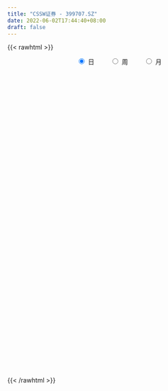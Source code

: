 ```yaml
---
title: "CSSW证券 - 399707.SZ"
date: 2022-06-02T17:44:40+08:00
draft: false
---
```

{{< rawhtml >}}
    <div style="text-align: center">
        <label style="padding: 1rem;"><input style="margin-right: .5rem" type="radio" name="period" value="D" checked onclick="period_change(this)">日</label>
        <label style="padding: 1rem;"><input style="margin-right: .5rem" type="radio" name="period" value="W" onclick="period_change(this)">周</label>
        <label style="padding: 1rem;"><input style="margin-right: .5rem" type="radio" name="period" value="M" onclick="period_change(this)">月</label>
    </div>
    <div id="chart" style="height: 700px;"></div> 
    <script type="text/javascript">
        const D_v = [28110699.0,51131310.0,50610734.0,35617168.0,47626029.0,35288482.0,32232417.0,27742958.0,26577555.0,36473566.0,25472829.0,26998143.0,21942006.0,23632453.0,28528968.0,20190421.0,22507387.0,19862881.0,21126671.0,18547874.0,16358684.0,19246962.0,20869690.0,41712963.0,26009001.0,19580626.0,20581357.0,29245371.0,23071353.0,14919858.0,14835379.0,14497519.0,17516359.0,15063611.0,27238924.0,17937495.0,19255400.0,20575543.0,22135356.0,18681634.0,13890240.0,21548737.0,27662863.0,43150820.0,38900580.0,30452112.0,24375117.0,24169826.0,21497099.0,32930837.0,32540982.0,20854654.0,18687411.0,15998572.0,27092128.0,27802517.0,24686718.0,18162794.0,17146240.0,26757521.0,42241551.0,70269265.0,67337422.0,47700041.0,43118652.0,49984945.0,35576411.0,34181781.0,27845803.0,32806736.0,41903975.0,69326178.0,60205613.0,73428861.0,62679390.0,62607741.0,61359027.0,48091138.0,64902040.0,42295043.0,44204193.0,38369921.0,37795149.0,28692803.0,23423443.0,30372277.0,25437084.0,30862388.0,23075436.0,25129460.0,18703013.0,19596543.0,16763311.0,23755768.0,14511500.0,12280658.0,15483779.0,13452580.0,17311792.0,13879132.0,17886449.0,14777132.0,23999239.0,16494927.0,19904860.0,16425434.0,23098882.0,20861947.0,21417896.0,13359973.0,13616678.0,14362961.0,14914251.0,15979364.0,15453513.0,30088953.0,18466978.0,16430829.0,17604909.0,12412606.0,13821543.0,23223589.0,22782414.0,25994091.0,17735276.0,15523314.0,14054889.0,15402467.0,14771114.0,18390889.0,22287405.0,19687354.0,43483000.0,27863207.0,28080851.0,51014107.0,36101729.0,41344263.0,23344301.0,22389998.0,20451750.0,25820375.0,22844527.0,29207387.0,23683949.0,19920532.0,17571863.0,13953759.0,17059483.0,15816016.0,24809917.0,21410329.0,20816578.0,22829110.0,24853552.0,19609245.0,15954450.0,19180514.0,15508592.0,18355701.0,23405043.0,15676707.0,20350818.0,19367852.0,30492473.0,19209937.0,16034009.0,20009316.0,19979402.0,21652459.0,19855687.0,16516152.0,20339241.0,16171951.0,15008891.0,20648388.0,26666415.0,13661768.0,12138861.0,13050671.0,12184708.0,15564390.0,17141706.0,15550794.0,24322293.0,15307920.0,13858143.0,14390441.0,10312281.0,12422979.0,13575879.0,16269011.0,19188686.0,25781629.0,18301543.0,26935409.0,20113542.0,28920552.0,39467819.0,36667892.0,24913396.0,21371702.0,16543667.0,13490087.0,14374436.0,14218237.0,14098369.0,12024244.0,26548038.0,18944851.0,22893806.0,18806984.0,19112229.0,19947533.0,20302487.0,27743471.0,23441312.0,25189680.0,22817519.0,22449086.0,16809000.0,18071941.0,21775479.0,19004665.0,30132784.0,32943586.0,29839508.0,23139190.0,35115579.0,22536812.0,17596714.0,11584085.0,18302052.0,26119698.0,16029177.0,15101484.0,14086907.0,12425177.0,16647070.0,14135719.0,22938222.0,18475217.0,20945916.0,12585421.0,21666609.0,18642856.0,13490774.0,19505733.0,14779085.0,17010643.0]
const D_histogram = [0.0,17.2088159544,26.3690912924,31.2065283545,38.6112558857,41.2033486361,33.8375044141,19.4651230873,8.1024911477,3.2446120855,2.010426807,1.3826652895,-4.1744601394,-6.2791920199,-14.3652165474,-25.5739736044,-34.7416787175,-37.6358052988,-34.1136619931,-30.7045274967,-27.8349189001,-22.8353950925,-16.9012738366,0.2030791761,6.7416378518,4.9144521855,8.0393976281,-1.3407306337,-18.3705354495,-28.0179443819,-30.0933254675,-28.8617664999,-27.1980141994,-23.0961489009,-10.4950837814,-4.0049662703,-3.5125329274,2.7626437085,6.8584997729,7.9693394351,7.3297167332,12.5089431602,22.2809735973,29.5488769213,21.1091097964,2.0562038923,-13.4477135955,-17.5786359147,-27.6952641697,-18.0564248881,-8.8993535974,-2.1955096198,-4.3540255577,-4.3056543951,4.7625920274,16.5833869097,20.0373258542,18.8539950447,17.4360290929,18.9557937932,16.1987246415,40.3884592654,46.0385833656,45.891908533,44.2273139423,49.9691713817,43.5650596262,30.9363871462,19.2430456764,3.8701614964,2.2771600044,15.5306387711,29.5940271006,31.9441918886,43.2672832728,58.0534074291,63.8074589914,59.0494626715,56.9117058618,52.6270302283,31.9053627608,14.8355112126,-8.6041681368,-18.7307294285,-28.5932234722,-29.8039798985,-36.5828146781,-51.8542250304,-52.922057991,-58.5740705554,-60.7442001147,-55.1538077222,-52.2036808124,-60.7470054031,-62.1036726529,-60.3215488186,-56.6646684059,-50.8554122029,-42.3425218989,-35.6917448194,-28.5780053805,-22.101557686,-10.5980147641,-7.2468198421,-15.2490652922,-22.0105690711,-21.286354068,-17.2114125143,-21.1282841614,-20.9714261177,-19.0417148408,-17.3653473938,-10.5793117009,-2.159701402,2.7961324437,18.7489585731,26.7179563686,28.4391490416,22.7237145027,18.2873236028,10.6799347948,13.991312444,18.3434435458,21.4495537714,21.536634869,18.6409246041,13.2708503205,5.8462291493,1.3732142771,4.1703912225,9.4371679148,14.6703940624,22.831939765,27.9494421324,35.5966568332,46.4341254296,44.3641449506,43.2622540678,37.6915036412,33.7794932298,32.4109819646,24.2728201976,10.5261511085,5.9558697674,-1.7066717864,-7.2203021855,-14.1141810887,-17.1492614567,-15.2369929768,-19.2603403347,-14.5736273526,-10.5410312429,-9.8398694789,-13.4152298714,-23.6980461594,-28.2684566365,-29.9777209127,-29.5912058056,-26.3908817211,-26.3269521744,-35.4388629133,-35.8159097631,-32.3483445174,-26.8187524454,-15.0696314571,-10.5630561081,-9.7498273751,-19.2669196742,-16.8845253438,-23.2476519733,-28.9819628752,-24.5197768227,-14.1511443655,-5.4297575855,0.8548677139,5.4190402345,-9.5807802305,-17.2175233624,-19.9531727461,-22.9158792482,-21.311031058,-19.1296762853,-23.0016762096,-18.4004601048,-24.5576975664,-25.6352590658,-24.4156489113,-17.8247758049,-13.319020861,-8.6989439515,-9.3922160663,-17.1525521286,-27.2810666616,-40.9471615445,-46.1003995667,-38.4027208692,-35.536492864,-42.1194967485,-21.4128499975,-6.0364033614,9.4933686287,14.4845358279,19.1964148244,22.6183303167,21.6534488853,17.3886729125,16.7215670835,13.5740116968,25.8684258459,30.2393693876,38.3599966038,43.0018613993,37.8829001721,39.1124400318,28.0081313264,31.751524988,29.1234355081,32.8576606919,32.2323182233,21.8247449951,12.1078219784,0.0010236696,-7.7925720588,-11.0392294776,-22.8839651065,-42.571293153,-47.069884736,-53.2423734845,-38.860225893,-31.5308267351,-32.607327003,-29.3818418783,-20.1181407604,-9.9236498689,-1.2975255937,7.7960116679,11.7043090493,16.5665553405,21.1040903613,23.2154305212,30.301444548,35.5236225548,28.8835915081,26.0076038411,28.9687280646,29.1841629083,27.138790131,29.5929343634,28.9260113044,29.8046064538]
const D_fast = [0.0,21.511019943,37.2635681042,49.9026372549,66.9601787575,79.8531086669,80.9466405484,71.4405399935,62.1035308408,58.0568048,57.3252262232,57.0431310281,50.4423905643,46.7678606789,35.0905320145,17.4882815564,-0.3648432361,-12.6679211421,-17.6741933347,-21.9411907125,-26.0303118408,-26.7396368064,-25.0308340096,-7.8757112029,0.3482569357,-0.2503156842,4.8844791654,-4.8308317548,-26.453270433,-43.1051654608,-52.7038779133,-58.6877605707,-63.8235118201,-65.4956837468,-55.5183895727,-50.0295136291,-50.415213518,-43.449375955,-37.6388949474,-34.5357204265,-33.342913945,-25.036451728,-9.6941778916,4.9609446628,1.798454987,-16.740399944,-35.6062458308,-44.1318271286,-61.172271426,-56.0475383664,-49.1153054751,-42.9603389024,-46.2073612297,-47.2354036659,-36.9765092365,-21.0098676268,-12.5465972188,-9.0164292671,-6.0753879457,0.1833252029,1.4759372116,35.7627866519,52.9225565934,64.2488588941,73.641092789,91.8752430738,96.3623962248,91.4678205314,84.5852404807,70.1798966748,69.1561851839,86.2923236433,107.7542187481,118.0904315082,140.2303437105,169.5298197242,191.2357360343,201.2401053823,213.3302750381,222.2023569617,209.4570301843,196.0960564393,170.5053350556,155.6960914069,138.6852914951,130.0235400942,114.0990016451,85.8640350352,71.5656875769,51.2701573736,33.9139777856,25.7159182476,15.6151249543,-8.1149509872,-24.9975364002,-38.2957997705,-48.8050864593,-55.7096833071,-57.7824234777,-60.0545826032,-60.0853445094,-59.1342862364,-50.2802470055,-48.740757044,-60.5552688172,-72.8194148638,-77.4167883777,-77.6446999526,-86.8436426401,-91.9296411258,-94.7603585591,-97.4253279605,-93.2841201929,-85.4044352445,-79.7495682879,-59.1095025152,-44.4610156275,-35.6300356942,-35.6645416074,-35.5291016066,-40.4665067159,-33.6573009557,-24.7193089675,-16.250810299,-10.7795704841,-9.015049598,-11.0674113015,-17.0304751854,-21.1601864883,-17.3204117372,-9.6943430662,-0.7935184031,13.0760122408,25.1808751413,41.7272540504,64.1732540042,73.1943097629,82.907982397,86.7601078808,91.2929707768,98.0272050027,95.9572482851,84.8421169732,81.7608030739,73.6715935735,66.352887628,55.9304634527,48.6080677204,46.7110879562,37.8726555146,38.9159616585,40.3132999575,38.5544943517,31.6253264914,15.4179986636,3.7804740274,-5.4232204771,-12.4345068213,-15.8319031671,-22.349711664,-40.3213381312,-49.6523624217,-54.2718833055,-55.4469793449,-47.4652662208,-45.5994548988,-47.2236830095,-61.5575052272,-63.3962422328,-75.5712818556,-88.5510834762,-90.2188416294,-83.3879952637,-76.0240478801,-69.5257056521,-63.6067730729,-81.0017885955,-92.942912568,-100.6668551382,-109.3585314524,-113.0814410267,-115.6825053253,-125.304924302,-125.3038232234,-137.6004850766,-145.0868613424,-149.9711634158,-147.8364842605,-146.660484532,-144.2151436103,-147.2564697417,-159.3049438362,-176.2537250346,-200.1566103036,-216.8349482174,-218.7379497372,-224.755844948,-241.8687230197,-226.515288768,-212.6479429723,-194.744828825,-186.1325276688,-176.6215449662,-167.5450468947,-163.0965661049,-163.0141738495,-159.5008879076,-159.2549403701,-140.4934197596,-128.5626338709,-110.8520075037,-95.4596773585,-91.1079135426,-80.1002636749,-84.2025395487,-72.5212646402,-67.868495243,-55.9198548863,-48.487117799,-53.4385047785,-60.1284723006,-72.2350146919,-81.9767534351,-87.9832182232,-105.5489451288,-135.8790964636,-152.1451592305,-171.6282413502,-166.961150232,-167.5144577578,-176.7427897765,-180.8627651213,-176.6285991935,-168.9150207693,-160.6132778925,-149.5707377139,-142.7363630701,-133.7324779439,-123.9189203327,-116.0037225425,-101.3423473787,-87.2392637332,-86.6583969029,-83.0324836096,-72.82917737,-65.3177017992,-60.5783770437,-50.7259992205,-44.1614194534,-35.8316726905]
const D_slow = [0.0,4.3022039886,10.8944768117,18.6961089003,28.3489228718,38.6497600308,47.1091361343,51.9754169061,54.0010396931,54.8121927145,55.3147994162,55.6604657386,54.6168507037,53.0470526988,49.4557485619,43.0622551608,34.3768354814,24.9678841567,16.4394686584,8.7633367843,1.8046070592,-3.9042417139,-8.129560173,-8.078790379,-6.3933809161,-5.1647678697,-3.1549184627,-3.4901011211,-8.0827349835,-15.0872210789,-22.6105524458,-29.8259940708,-36.6254976206,-42.3995348459,-45.0233057912,-46.0245473588,-46.9026805906,-46.2120196635,-44.4973947203,-42.5050598615,-40.6726306782,-37.5453948882,-31.9751514889,-24.5879322585,-19.3106548094,-18.7966038363,-22.1585322352,-26.5531912139,-33.4770072563,-37.9911134783,-40.2159518777,-40.7648292826,-41.853335672,-42.9297492708,-41.739101264,-37.5932545365,-32.583923073,-27.8704243118,-23.5114170386,-18.7724685903,-14.7227874299,-4.6256726136,6.8839732278,18.3569503611,29.4137788467,41.9060716921,52.7973365986,60.5314333852,65.3421948043,66.3097351784,66.8790251795,70.7616848723,78.1601916474,86.1462396196,96.9630604378,111.4764122951,127.4282770429,142.1906427108,156.4185691763,169.5753267333,177.5516674235,181.2605452267,179.1095031925,174.4268208354,167.2785149673,159.8275199927,150.6818163232,137.7182600656,124.4877455678,109.844227929,94.6581779003,80.8697259698,67.8188057667,52.6320544159,37.1061362527,22.025749048,7.8595819466,-4.8542711042,-15.4399015789,-24.3628377837,-31.5073391289,-37.0327285504,-39.6822322414,-41.4939372019,-45.306203525,-50.8088457928,-56.1304343097,-60.4332874383,-65.7153584787,-70.9582150081,-75.7186437183,-80.0599805667,-82.704808492,-83.2447338425,-82.5457007316,-77.8584610883,-71.1789719961,-64.0691847357,-58.3882561101,-53.8164252094,-51.1464415107,-47.6486133997,-43.0627525132,-37.7003640704,-32.3162053531,-27.6559742021,-24.338261622,-22.8767043347,-22.5334007654,-21.4908029598,-19.131510981,-15.4639124655,-9.7559275242,-2.7685669911,6.1305972172,17.7391285746,28.8301648123,39.6457283292,49.0686042395,57.513477547,65.6162230381,71.6844280875,74.3159658647,75.8049333065,75.3782653599,73.5731898135,70.0446445414,65.7573291772,61.948080933,57.1329958493,53.4895890111,50.8543312004,48.3943638307,45.0405563628,39.116044823,32.0489306638,24.5545004357,17.1566989843,10.558978554,3.9772405104,-4.8824752179,-13.8364526587,-21.9235387881,-28.6282268994,-32.3956347637,-35.0363987907,-37.4738556345,-42.290585553,-46.511716889,-52.3236298823,-59.5691206011,-65.6990648068,-69.2368508981,-70.5942902945,-70.380573366,-69.0258133074,-71.421008365,-75.7253892056,-80.7136823921,-86.4426522042,-91.7704099687,-96.55282904,-102.3032480924,-106.9033631186,-113.0427875102,-119.4516022766,-125.5555145045,-130.0117084557,-133.3414636709,-135.5161996588,-137.8642536754,-142.1523917076,-148.972658373,-159.2094487591,-170.7345486508,-180.335228868,-189.219352084,-199.7492262712,-205.1024387705,-206.6115396109,-204.2381974537,-200.6170634967,-195.8179597906,-190.1633772114,-184.7500149901,-180.402846762,-176.2224549911,-172.8289520669,-166.3618456055,-158.8020032585,-149.2120041076,-138.4615387578,-128.9908137147,-119.2127037068,-112.2106708752,-104.2727896282,-96.9919307511,-88.7775155782,-80.7194360223,-75.2632497736,-72.236294279,-72.2360383616,-74.1841813763,-76.9439887457,-82.6649800223,-93.3078033105,-105.0752744945,-118.3858678657,-128.1009243389,-135.9836310227,-144.1354627735,-151.480923243,-156.5104584331,-158.9913709004,-159.3157522988,-157.3667493818,-154.4406721195,-150.2990332843,-145.023010694,-139.2191530637,-131.6437919267,-122.762886288,-115.541988411,-109.0400874507,-101.7979054346,-94.5018647075,-87.7171671747,-80.3189335839,-73.0874307578,-65.6362791443]
const D_data = [['2021-05-24', 6130.1275, 6199.2404, 6130.1275, 6269.3215],['2021-05-25', 6195.1874, 6468.8964, 6190.3097, 6511.2326],['2021-05-26', 6512.9509, 6458.1699, 6449.6876, 6589.83],['2021-05-27', 6438.4605, 6467.2205, 6410.6869, 6527.4163],['2021-05-28', 6461.9295, 6564.0442, 6438.0651, 6668.5108],['2021-05-31', 6549.163, 6567.7026, 6488.9408, 6579.6918],['2021-06-01', 6518.3346, 6466.1914, 6404.9755, 6518.5214],['2021-06-02', 6468.9584, 6347.8494, 6331.3502, 6506.9979],['2021-06-03', 6355.8787, 6334.3726, 6334.3726, 6457.873],['2021-06-04', 6303.2883, 6384.2187, 6298.8798, 6517.4052],['2021-06-07', 6383.0693, 6423.0863, 6359.3163, 6494.8209],['2021-06-08', 6399.3725, 6434.9245, 6393.1988, 6519.2891],['2021-06-09', 6441.5878, 6363.0991, 6338.5821, 6458.5378],['2021-06-10', 6354.374, 6389.071, 6354.374, 6474.8603],['2021-06-11', 6396.3152, 6285.4576, 6272.8155, 6418.8799],['2021-06-15', 6270.9264, 6184.5018, 6179.0667, 6277.8282],['2021-06-16', 6168.8147, 6136.0777, 6101.5604, 6219.2583],['2021-06-17', 6131.3334, 6157.1409, 6121.986, 6194.6774],['2021-06-18', 6149.2301, 6213.4078, 6133.2962, 6251.0525],['2021-06-21', 6221.8547, 6206.5618, 6193.1087, 6288.6776],['2021-06-22', 6230.2592, 6194.0753, 6166.7046, 6252.0115],['2021-06-23', 6193.5882, 6221.6258, 6153.9939, 6259.9959],['2021-06-24', 6221.5951, 6246.1935, 6213.4792, 6314.2339],['2021-06-25', 6261.7908, 6440.8865, 6234.2488, 6501.4408],['2021-06-28', 6450.6259, 6374.3669, 6348.4789, 6450.6259],['2021-06-29', 6363.2756, 6286.142, 6278.7127, 6385.6586],['2021-06-30', 6298.0257, 6356.3534, 6267.4314, 6378.5045],['2021-07-01', 6459.0701, 6184.8318, 6167.7264, 6484.9402],['2021-07-02', 6151.7994, 6008.5072, 6004.5627, 6151.7994],['2021-07-05', 6000.6162, 6008.348, 5958.2026, 6038.5202],['2021-07-06', 6017.8774, 6045.4088, 5979.1367, 6053.6446],['2021-07-07', 6003.6263, 6057.1405, 6001.0483, 6081.2457],['2021-07-08', 6093.8768, 6043.1465, 6030.6896, 6125.6296],['2021-07-09', 6013.0277, 6063.5074, 6006.3463, 6085.9494],['2021-07-12', 6145.8771, 6195.6465, 6098.2852, 6243.5552],['2021-07-13', 6175.3264, 6158.531, 6126.3903, 6204.1187],['2021-07-14', 6149.2114, 6092.6403, 6079.9723, 6166.1313],['2021-07-15', 6084.8843, 6176.548, 6074.0977, 6189.1313],['2021-07-16', 6211.3861, 6174.765, 6155.738, 6262.8049],['2021-07-19', 6137.4493, 6151.2213, 6092.6406, 6165.5326],['2021-07-20', 6101.809, 6130.7627, 6098.6018, 6176.7747],['2021-07-21', 6146.1288, 6218.4118, 6146.1288, 6282.1159],['2021-07-22', 6215.4043, 6325.5802, 6198.4109, 6340.4906],['2021-07-23', 6320.3382, 6357.2247, 6254.7331, 6523.9346],['2021-07-26', 6355.1351, 6174.3551, 6168.7644, 6395.6165],['2021-07-27', 6195.6775, 5973.2744, 5965.8677, 6210.5786],['2021-07-28', 5957.964, 5916.4641, 5898.0161, 6018.6141],['2021-07-29', 5994.6908, 5989.7928, 5947.0066, 6044.5745],['2021-07-30', 5947.0695, 5853.6075, 5844.4952, 5947.0695],['2021-08-02', 5833.3354, 6076.4723, 5780.6004, 6169.8345],['2021-08-03', 6034.1525, 6105.0338, 6026.4686, 6241.3655],['2021-08-04', 6089.9524, 6107.0898, 6055.1987, 6124.4816],['2021-08-05', 6087.2149, 5999.7983, 5988.0578, 6132.6925],['2021-08-06', 6000.2377, 6012.2004, 5983.2325, 6059.0913],['2021-08-09', 5990.4916, 6144.1519, 5987.1621, 6197.7491],['2021-08-10', 6116.8341, 6238.2658, 6086.0821, 6240.8717],['2021-08-11', 6231.8802, 6184.5423, 6173.4067, 6278.0311],['2021-08-12', 6170.2999, 6143.8817, 6126.3542, 6203.8686],['2021-08-13', 6128.1145, 6144.7904, 6099.274, 6196.2629],['2021-08-16', 6163.4012, 6193.4947, 6159.2016, 6286.129],['2021-08-17', 6167.4317, 6148.2552, 6140.4821, 6393.793],['2021-08-18', 6144.3655, 6565.5809, 6143.5831, 6587.1881],['2021-08-19', 6581.5993, 6449.054, 6445.4208, 6681.0728],['2021-08-20', 6411.8217, 6430.0642, 6333.6577, 6508.337],['2021-08-23', 6481.5803, 6445.7405, 6404.1464, 6542.8808],['2021-08-24', 6445.1554, 6592.5936, 6401.676, 6659.8975],['2021-08-25', 6516.9615, 6482.8829, 6448.9694, 6559.4668],['2021-08-26', 6459.5486, 6391.2217, 6389.1519, 6514.3001],['2021-08-27', 6385.1642, 6366.0822, 6350.3696, 6473.8898],['2021-08-30', 6393.8021, 6265.1813, 6232.0052, 6402.3289],['2021-08-31', 6235.4873, 6403.8551, 6202.0471, 6456.1281],['2021-09-01', 6375.6109, 6638.6026, 6351.3875, 6785.0862],['2021-09-02', 6609.1014, 6751.6689, 6592.481, 6779.0451],['2021-09-03', 7023.3707, 6685.8477, 6683.2778, 7042.2198],['2021-09-06', 6676.7439, 6878.741, 6674.9859, 6947.5885],['2021-09-07', 6830.6406, 7048.6182, 6769.02, 7083.9729],['2021-09-08', 7021.5266, 7057.1732, 7008.0226, 7235.3211],['2021-09-09', 6953.9036, 6996.7214, 6897.6978, 7016.1838],['2021-09-10', 7026.4721, 7078.7717, 7012.2337, 7303.2121],['2021-09-13', 7063.7382, 7101.7226, 7060.458, 7217.1528],['2021-09-14', 7105.5757, 6886.5575, 6866.2858, 7116.1232],['2021-09-15', 6899.185, 6874.1679, 6816.455, 6958.8166],['2021-09-16', 6887.4206, 6712.6075, 6697.4115, 6905.5126],['2021-09-17', 6724.1061, 6802.6584, 6697.42, 6823.9639],['2021-09-22', 6686.2101, 6757.1061, 6684.4904, 6798.6594],['2021-09-23', 6800.0214, 6835.4074, 6754.4321, 6907.8916],['2021-09-24', 6832.4909, 6739.4275, 6733.1391, 6883.558],['2021-09-27', 6724.3672, 6558.1836, 6523.9264, 6786.8285],['2021-09-28', 6581.8784, 6668.5176, 6578.5429, 6715.0443],['2021-09-29', 6616.2889, 6564.7525, 6477.1405, 6618.4983],['2021-09-30', 6582.541, 6553.8358, 6509.8119, 6587.0202],['2021-10-08', 6615.685, 6626.3746, 6576.5651, 6667.4064],['2021-10-11', 6631.062, 6583.9443, 6572.2816, 6681.7126],['2021-10-12', 6546.5372, 6387.9058, 6308.3227, 6546.5372],['2021-10-13', 6375.2137, 6408.1745, 6326.4841, 6448.8755],['2021-10-14', 6408.4678, 6403.7113, 6349.9346, 6429.2405],['2021-10-15', 6363.9349, 6397.107, 6354.3169, 6439.1393],['2021-10-18', 6405.683, 6406.797, 6361.5718, 6431.0112],['2021-10-19', 6393.0772, 6440.6682, 6391.0283, 6498.8133],['2021-10-20', 6454.4227, 6424.2877, 6416.4993, 6478.0258],['2021-10-21', 6429.8952, 6437.6387, 6378.4375, 6499.0492],['2021-10-22', 6441.5222, 6441.2794, 6406.3122, 6494.135],['2021-10-25', 6448.9348, 6534.4826, 6382.5459, 6556.4033],['2021-10-26', 6494.2879, 6459.639, 6459.4031, 6547.5378],['2021-10-27', 6437.4252, 6289.4527, 6284.0095, 6437.4252],['2021-10-28', 6270.0667, 6243.0975, 6227.1943, 6322.9458],['2021-10-29', 6222.9305, 6295.5148, 6149.6575, 6336.1869],['2021-11-01', 6268.8452, 6326.751, 6267.5819, 6378.9323],['2021-11-02', 6306.9224, 6202.582, 6149.2765, 6341.1064],['2021-11-03', 6205.5817, 6216.7659, 6185.2232, 6254.056],['2021-11-04', 6253.8233, 6218.0998, 6202.2708, 6292.8063],['2021-11-05', 6195.9641, 6198.957, 6180.2068, 6258.6152],['2021-11-08', 6189.7617, 6263.1259, 6182.7758, 6303.7164],['2021-11-09', 6271.5504, 6307.9045, 6245.7575, 6321.6825],['2021-11-10', 6283.2395, 6289.2019, 6234.2485, 6320.1225],['2021-11-11', 6282.6173, 6481.0082, 6282.6173, 6510.9832],['2021-11-12', 6467.7215, 6453.4783, 6406.7691, 6489.3677],['2021-11-15', 6460.8389, 6413.9603, 6394.7334, 6485.2521],['2021-11-16', 6402.0196, 6321.7049, 6309.7175, 6431.7358],['2021-11-17', 6321.2328, 6318.6467, 6309.1235, 6357.5511],['2021-11-18', 6307.2011, 6250.347, 6246.543, 6307.9775],['2021-11-19', 6242.4221, 6378.4167, 6240.3756, 6414.2994],['2021-11-22', 6360.1766, 6418.7765, 6351.3487, 6459.257],['2021-11-23', 6409.932, 6433.62, 6405.7809, 6518.9081],['2021-11-24', 6422.465, 6416.7116, 6393.34, 6459.2339],['2021-11-25', 6416.1896, 6383.5558, 6376.4613, 6434.124],['2021-11-26', 6374.7512, 6339.21, 6339.0848, 6393.3725],['2021-11-29', 6265.4539, 6283.0348, 6258.7772, 6310.5798],['2021-11-30', 6309.7023, 6287.3988, 6264.9068, 6356.0863],['2021-12-01', 6274.1812, 6373.0699, 6274.1812, 6389.8117],['2021-12-02', 6354.4595, 6428.4817, 6345.8628, 6463.5571],['2021-12-03', 6434.756, 6463.7761, 6376.9639, 6485.7295],['2021-12-06', 6508.6816, 6550.1084, 6508.6076, 6742.3624],['2021-12-07', 6630.2669, 6567.5009, 6522.2341, 6635.1722],['2021-12-08', 6594.6604, 6659.6318, 6523.5594, 6660.8132],['2021-12-09', 6645.3894, 6784.4604, 6634.3891, 6898.6453],['2021-12-10', 6706.7304, 6686.2616, 6670.5435, 6740.8985],['2021-12-13', 6808.6247, 6729.8861, 6714.0543, 6918.8997],['2021-12-14', 6685.0881, 6694.6171, 6668.735, 6759.6007],['2021-12-15', 6695.8314, 6726.0007, 6692.7031, 6795.2584],['2021-12-16', 6743.0315, 6778.9418, 6702.8312, 6781.156],['2021-12-17', 6776.7643, 6700.8575, 6700.8575, 6816.7553],['2021-12-20', 6674.7605, 6595.5595, 6587.3455, 6726.6161],['2021-12-21', 6594.2767, 6678.2198, 6573.9481, 6695.9765],['2021-12-22', 6669.2356, 6618.7588, 6612.5137, 6675.0763],['2021-12-23', 6628.3725, 6616.9857, 6568.469, 6656.7749],['2021-12-24', 6616.3297, 6567.6923, 6565.2073, 6669.5355],['2021-12-27', 6586.3945, 6586.254, 6557.6894, 6617.825],['2021-12-28', 6607.7534, 6641.3344, 6569.2464, 6641.3344],['2021-12-29', 6640.1669, 6555.8424, 6554.8099, 6640.1669],['2021-12-30', 6548.2812, 6661.1374, 6536.4412, 6698.2661],['2021-12-31', 6672.3978, 6673.9667, 6651.5853, 6713.0857],['2022-01-04', 6682.7264, 6643.954, 6593.7749, 6682.8401],['2022-01-05', 6638.647, 6579.8737, 6567.1542, 6666.422],['2022-01-06', 6543.1328, 6449.2755, 6443.2116, 6560.7232],['2022-01-07', 6474.5075, 6464.7725, 6460.7306, 6524.1011],['2022-01-10', 6468.7644, 6464.2348, 6448.7618, 6510.608],['2022-01-11', 6455.5205, 6465.962, 6444.1221, 6535.8441],['2022-01-12', 6474.6357, 6490.4577, 6438.3405, 6504.9875],['2022-01-13', 6523.6343, 6439.8579, 6439.8579, 6546.289],['2022-01-14', 6373.558, 6275.3921, 6271.5786, 6382.3881],['2022-01-17', 6260.6722, 6329.1679, 6260.6722, 6367.719],['2022-01-18', 6326.6151, 6355.8097, 6307.1171, 6399.7587],['2022-01-19', 6368.3734, 6378.6962, 6348.0464, 6439.322],['2022-01-20', 6372.6591, 6482.3728, 6363.6576, 6527.6718],['2022-01-21', 6460.6178, 6420.5895, 6409.6075, 6479.2124],['2022-01-24', 6390.63, 6375.3895, 6370.0206, 6435.068],['2022-01-25', 6347.8833, 6204.9108, 6203.9243, 6368.5325],['2022-01-26', 6227.6184, 6313.8456, 6204.439, 6328.497],['2022-01-27', 6300.8559, 6170.2252, 6164.9587, 6300.8559],['2022-01-28', 6218.9776, 6116.2945, 6116.1074, 6287.5206],['2022-02-07', 6212.6208, 6210.218, 6165.5265, 6243.9207],['2022-02-08', 6200.9667, 6299.3389, 6161.4892, 6299.952],['2022-02-09', 6285.6699, 6312.65, 6274.3314, 6328.4797],['2022-02-10', 6310.514, 6310.9263, 6268.3597, 6326.1062],['2022-02-11', 6290.0154, 6311.3691, 6283.2764, 6410.2622],['2022-02-14', 6254.3193, 6026.0911, 5994.0083, 6257.8927],['2022-02-15', 6001.9758, 6035.6728, 5990.6383, 6039.5923],['2022-02-16', 6066.06, 6042.849, 6029.0668, 6099.2563],['2022-02-17', 6029.6636, 5995.3718, 5990.2679, 6059.9553],['2022-02-18', 5963.2557, 6018.4445, 5960.1378, 6027.6059],['2022-02-21', 6024.3974, 6006.2481, 5972.2691, 6031.0054],['2022-02-22', 5955.1463, 5894.6443, 5873.5038, 5969.3405],['2022-02-23', 5904.2563, 5971.2633, 5894.6894, 5971.7223],['2022-02-24', 5927.7581, 5799.2045, 5744.0273, 5956.978],['2022-02-25', 5849.3118, 5806.471, 5794.7533, 5887.9594],['2022-02-28', 5795.5274, 5798.043, 5733.9165, 5817.9155],['2022-03-01', 5810.6855, 5851.3491, 5796.9809, 5857.2269],['2022-03-02', 5810.1521, 5824.006, 5803.9049, 5835.008],['2022-03-03', 5838.9837, 5822.1586, 5803.7022, 5867.3626],['2022-03-04', 5784.4346, 5739.4145, 5721.0713, 5788.0931],['2022-03-07', 5714.8462, 5597.2118, 5578.8658, 5714.8462],['2022-03-08', 5598.345, 5480.3221, 5480.3221, 5636.4345],['2022-03-09', 5501.0845, 5321.9645, 5138.4389, 5512.8392],['2022-03-10', 5433.3765, 5319.0563, 5317.9877, 5440.3766],['2022-03-11', 5247.3836, 5428.0295, 5162.2002, 5466.1536],['2022-03-14', 5340.0755, 5340.0328, 5331.686, 5455.2737],['2022-03-15', 5294.7084, 5152.507, 5152.507, 5409.2418],['2022-03-16', 5213.5901, 5478.4935, 5142.3873, 5515.0685],['2022-03-17', 5549.2023, 5469.1786, 5451.1424, 5594.6856],['2022-03-18', 5460.0322, 5527.0315, 5424.493, 5542.3718],['2022-03-21', 5492.6115, 5431.338, 5401.5008, 5493.726],['2022-03-22', 5402.8639, 5439.3895, 5397.8815, 5496.0207],['2022-03-23', 5444.7134, 5434.5268, 5416.916, 5460.2986],['2022-03-24', 5398.4534, 5377.2125, 5364.1737, 5421.8095],['2022-03-25', 5375.7765, 5311.2554, 5310.247, 5424.8109],['2022-03-28', 5255.2111, 5331.2, 5247.2849, 5368.8966],['2022-03-29', 5338.2376, 5276.9918, 5264.7423, 5354.1039],['2022-03-30', 5318.2909, 5487.0146, 5318.2909, 5492.9038],['2022-03-31', 5446.9158, 5432.2401, 5430.8774, 5487.6527],['2022-04-01', 5403.4952, 5518.712, 5400.453, 5539.2813],['2022-04-06', 5476.885, 5521.8862, 5471.4324, 5529.5946],['2022-04-07', 5501.3554, 5411.6269, 5411.6269, 5555.3652],['2022-04-08', 5423.5515, 5493.8597, 5372.5856, 5518.6446],['2022-04-11', 5462.3201, 5322.881, 5304.5874, 5462.3201],['2022-04-12', 5310.8708, 5497.5754, 5300.3438, 5548.6509],['2022-04-13', 5445.3517, 5430.8142, 5423.0226, 5530.6368],['2022-04-14', 5480.997, 5525.2066, 5460.7943, 5570.5546],['2022-04-15', 5485.2756, 5493.04, 5464.8853, 5571.2723],['2022-04-18', 5402.3088, 5351.044, 5302.0219, 5402.3088],['2022-04-19', 5332.3781, 5308.1761, 5286.8851, 5365.1727],['2022-04-20', 5300.7627, 5213.5272, 5201.747, 5320.3025],['2022-04-21', 5186.7117, 5199.9918, 5179.8364, 5305.176],['2022-04-22', 5165.6146, 5208.6633, 5165.5051, 5254.2257],['2022-04-25', 5097.591, 5034.8874, 5031.1042, 5218.2556],['2022-04-26', 5029.8137, 4812.1194, 4794.8275, 5039.217],['2022-04-27', 4735.371, 4886.6868, 4727.8361, 4914.8171],['2022-04-28', 4830.6841, 4780.4734, 4732.7346, 4855.9528],['2022-04-29', 4905.4266, 5005.8121, 4828.6799, 5043.2427],['2022-05-05', 4912.1698, 4929.1869, 4896.7197, 4965.4772],['2022-05-06', 4840.5159, 4795.0068, 4789.433, 4866.2777],['2022-05-09', 4771.6865, 4808.7464, 4767.7318, 4835.7897],['2022-05-10', 4758.4912, 4876.4512, 4753.7503, 4902.9582],['2022-05-11', 4880.0595, 4906.3282, 4867.7593, 5012.4468],['2022-05-12', 4877.1032, 4910.5074, 4871.9793, 4966.1844],['2022-05-13', 4935.2888, 4944.4538, 4899.7337, 4974.8509],['2022-05-16', 4985.6287, 4900.3068, 4886.1707, 4988.9508],['2022-05-17', 4899.6425, 4925.6627, 4865.2109, 4943.3613],['2022-05-18', 4939.5957, 4941.147, 4920.3527, 4981.0103],['2022-05-19', 4882.5795, 4926.2838, 4867.7623, 4928.9489],['2022-05-20', 4949.3377, 5015.7641, 4949.3377, 5032.1872],['2022-05-23', 5004.6358, 5034.0832, 4971.9561, 5047.5387],['2022-05-24', 5028.0789, 4890.3896, 4890.3896, 5056.5083],['2022-05-25', 4892.1305, 4917.7583, 4882.8609, 4920.601],['2022-05-26', 4922.2128, 4998.1906, 4874.9401, 5041.5601],['2022-05-27', 5015.9987, 4981.7371, 4954.3483, 5044.2127],['2022-05-30', 4988.2174, 4958.0434, 4937.1442, 4995.6669],['2022-05-31', 4959.3595, 5026.349, 4940.2701, 5035.8978],['2022-06-01', 5020.0866, 5004.6297, 4976.8117, 5044.1872],['2022-06-02', 4982.8708, 5038.2667, 4958.7395, 5054.6718]]
const W_v = [81668064.0,55130427.0,95496055.0,58005193.0,35851805.0,49439715.0,131761222.0,60478298.0,58536755.0,65376683.0,37839355.0,42146379.0,39860672.0,31293596.0,43013908.0,50895361.0,45667727.0,62822980.0,36667302.0,39642908.0,28893742.0,28775347.0,32880032.0,35112236.0,45247544.0,89621259.0,88230510.0,64060520.0,60174862.0,24223586.0,15979965.0,42512802.0,40659424.0,39771641.0,44045660.0,36821659.0,27089633.0,35513156.0,33948490.0,29838980.0,25176991.0,30566633.0,24508808.0,23904635.0,29361251.0,30904246.0,25185383.0,33233482.0,45016831.0,39777019.0,38286999.0,32231493.0,49021716.0,29816833.0,29647833.0,27725239.0,28086473.0,24751327.0,21893350.0,22961689.0,30905422.0,21863253.0,30342536.0,30916855.0,136754932.0,128287263.0,89378265.0,127885682.0,107920553.0,65602205.0,60201601.0,45958033.0,46304416.0,48126243.0,57400923.0,113941735.0,72571781.0,59869440.0,51240072.0,79773109.0,164873020.0,286812329.0,315237448.0,194864761.0,173083802.0,141509580.0,181182205.0,152102529.0,105285884.0,112660087.0,41506133.0,107464017.0,71127615.0,57559237.0,64682503.0,45281644.0,81208545.0,114381617.0,88053767.0,71578919.0,65089057.0,75568639.0,64219765.0,60077828.0,67635257.0,49584254.0,86925744.0,63348776.0,107908810.0,97650795.0,76691552.0,62179762.0,9406148.0,40329945.0,60080221.0,46844442.0,52459363.0,61255660.0,46662093.0,49336891.0,39059279.0,55791030.0,79740222.0,176149960.0,139134116.0,147890247.0,117836500.0,83920713.0,85352325.0,115172563.0,102966558.0,200781208.0,216767282.0,210283661.0,172311971.0,122619008.0,83352652.0,64293500.0,72189470.0,76493748.0,55665766.0,48587973.0,50968427.0,61055508.0,57091105.0,48788497.0,87648181.0,66477523.0,103193063.0,101286025.0,251637042.0,478534834.0,360976709.0,286117447.0,186529886.0,213934143.0,154317548.0,204327674.0,125721770.0,121820609.0,104480529.0,89159278.0,137054305.0,52349809.0,16330321.0,114932815.0,76664690.0,79408857.0,96003068.0,111505282.0,79954220.0,109147537.0,200560626.0,103170690.0,72543608.0,83714703.0,114330412.0,189127956.0,168446401.0,123415790.0,99036836.0,87946863.0,48865644.0,38162757.0,93795189.0,98357037.0,110248616.0,74130916.0,111905862.0,69369791.0,71783272.0,77205821.0,84170127.0,104289717.0,41389556.0,109709210.0,134161110.0,213095940.0,158314978.0,126574399.0,83687360.0,116736173.0,118487708.0,76832726.0,107142718.0,124934294.0,139394734.0,121012456.0,114890397.0,254305800.0,190707592.0,277671363.0,299639336.0,191357109.0,79232804.0,97770297.0,19596543.0,82795016.0,77307085.0,99923342.0,83619455.0,94903059.0,83493476.0,96089984.0,90539229.0,186542894.0,133350687.0,113228258.0,93049504.0,88108485.0,92404300.0,105097787.0,97530873.0,88684623.0,77702423.0,87887103.0,64559723.0,106476278.0,150083201.0,79998129.0,94509308.0,57866746.0,119494469.0,98110171.0,151170647.0,40133526.0,87136496.0,80233095.0,92316019.0,64786235.0]
const W_histogram = [0.0,-3.387454359,3.6269742585,-13.4170737371,-18.8282822818,-10.6476072304,23.3752104307,30.7165849032,37.3992957298,37.6258430296,35.0181061112,27.5382481284,6.4782893883,-8.567161196,-31.1829569255,-31.7112975126,-41.3657042075,-43.901343316,-46.4658140392,-52.1077157671,-68.0206913887,-80.8846782696,-88.4086704378,-76.134403378,-62.0362184863,-18.9421521822,17.8753566647,14.5321595038,-39.7264810232,-69.4937011801,-77.4224721823,-77.4936884888,-60.3138707101,-54.8589549594,-64.8492516645,-53.0363833542,-39.4694893084,-27.7808493856,-29.3969382438,-18.0959714502,-0.190049581,12.6892577978,20.3810663452,15.8058489287,2.0766896584,-9.9933718028,-20.1378941577,-51.3351710139,-60.2586722555,-69.0239305461,-63.9203439756,-52.2669203917,-35.9228106388,-39.3839845718,-30.9361762338,-29.5619361944,-16.0891755096,-5.9651153211,0.8090551683,5.2733967261,23.4166592898,35.6884441972,9.0536256801,-3.0242988007,27.6484229222,68.4436040946,80.6559813412,110.5112920633,108.4226120551,106.1031892032,102.2246890963,89.1570301706,69.2909713587,49.314033943,60.2428950701,65.9661801247,72.2729820881,70.5641198296,71.6009096534,79.3525112083,140.7358481002,198.4532846412,226.4280300789,225.2555836566,224.1280058897,209.8623384659,215.8582262708,181.8306110377,148.7507409988,102.3898175086,50.0220302546,-17.1281416339,-83.3731011679,-120.1536436809,-138.4374048782,-147.3995679577,-143.6047231712,-97.8660068035,-70.8739803158,-54.3389364968,-49.3493880744,-38.3240184774,-35.2180732891,-55.5896628663,-81.9915162325,-91.3966197372,-75.4432543822,-69.6685037561,-34.0552697366,4.8187638739,9.106410591,0.493791825,-14.4992480649,-15.6983110738,-28.0488498606,-33.4520441388,-37.0256241667,-39.1772566535,-51.9995052595,-56.5760271638,-55.9159157372,-40.9809810196,-18.7774006324,14.1933269021,30.0513839074,61.813281618,74.824055602,76.8616674618,57.6054602346,17.3978780947,-1.2437006033,26.7515721111,12.0455317631,31.9604060683,23.6821266744,-8.9358919055,-34.403836769,-55.005318178,-61.9869841099,-58.9688812515,-67.5132378055,-58.1922607978,-44.3745140601,-41.3295900806,-51.5168719584,-53.9890291768,-40.5954689557,-35.4426584104,-11.9600485375,16.5689285983,103.4444283427,204.9503663661,208.3646029328,188.9376435004,186.7573829254,179.4795232532,162.1648332619,150.4000060598,130.1254327303,98.7262991019,48.0750950282,28.4602743761,9.4333074939,-12.5484839638,-22.5269876055,-25.1165929663,-40.1785161766,-73.5310947912,-80.9014854473,-91.3969191596,-89.7172293298,-77.1711496714,-59.3393671744,-75.9317336225,-81.7054124307,-94.0160632593,-74.3565130015,-59.5079198814,-56.9753348177,-57.0572954797,-75.7731389539,-108.1150834754,-115.0282434511,-99.2643830895,-98.4345193376,-96.1509042799,-103.1131892404,-110.5142916633,-98.9914910773,-88.9604146961,-80.5267274852,-74.3711113858,-59.1113950347,-48.3320281123,-46.644780857,-13.2870971675,2.5076025714,45.066303033,59.9231582183,61.6749761879,56.6850605418,66.7171488959,43.3761817946,31.3457601323,30.5539963247,41.3222240416,14.8935355366,8.7627322489,13.9962206493,35.7903020077,44.4514978736,68.8157763306,106.2571864838,106.9937697342,98.0276626536,75.4179101238,61.7432183337,34.9843947971,18.7979981923,-2.0774684299,-21.6526288503,-16.9322215807,-18.2258934699,-20.8915407931,-13.7781645611,5.3720098222,17.783459809,15.8502788701,20.2718516139,8.266001994,-12.1612406988,-15.416328115,-36.3880221643,-35.4132342507,-51.7961715747,-72.9156101187,-86.4822261872,-109.9990586056,-112.079052943,-120.4467678616,-105.0326100711,-90.1064915378,-74.5296430454,-77.2875709257,-86.0138853367,-98.3351900135,-89.0492758312,-71.4906987749,-56.2268651562,-37.2942245936]
const W_fast = [0.0,-4.2343179487,3.6868542333,-16.7114621965,-26.8297413117,-21.3109680678,18.5556522009,33.5761728992,49.6087076582,59.2417157155,65.3885053249,64.7932093741,45.3528229811,28.1655820978,-2.2459528631,-10.7021178283,-30.6979505751,-44.2089255126,-58.3898497456,-77.0586804153,-109.976828884,-143.0619853323,-172.68814511,-179.4474788947,-180.8583486246,-142.499820366,-101.2134723529,-100.9236296378,-165.1138904207,-212.2545358726,-239.5389249204,-258.9835633491,-256.8822132479,-265.1420362371,-291.3446458583,-292.7908733866,-289.0913516678,-284.3479240914,-293.3132475105,-286.5362735795,-268.6778641056,-252.6262422773,-239.8391671437,-240.4629223279,-253.6729091837,-268.2413135956,-283.4203094899,-327.4513790995,-351.4395484051,-377.4607893322,-388.3372887556,-389.7505952696,-382.3871881763,-395.6943582523,-394.9805939727,-400.9968379819,-391.5463711745,-382.9135898163,-375.9371555349,-370.1544647955,-346.1570374094,-324.9631414527,-349.3345535498,-362.1685527308,-324.5837252773,-266.6776430813,-234.3012704994,-176.8181367615,-151.8011637558,-127.5947893069,-105.9171171397,-96.6955185228,-99.2388344951,-106.8872634249,-80.8976785304,-58.6828484446,-34.3078009592,-18.3756332603,0.5613839769,28.1511133339,124.7184122508,232.0491699521,316.6309229095,371.7723724014,426.676796107,464.8767132996,524.8371576722,536.2671951986,540.3750104093,519.6115412962,479.749261606,408.317054309,321.228819483,254.4098660498,201.5167536329,155.704698564,123.5983625577,144.8705772245,154.1441086332,157.094418328,149.7466197319,151.1909847094,145.4924115755,111.2234062817,64.3236738574,32.0694154184,29.1619671779,17.5195918649,44.6190084504,84.6977330292,91.2619823941,82.7728115843,64.1549596783,59.0313189008,39.668567649,25.902362336,13.0723762665,1.1264296163,-24.6956953046,-43.4162239999,-56.7350915075,-52.0454020448,-34.5361718157,1.9828874444,25.3537904265,72.5690085416,104.2857964261,125.5388251513,120.6839829827,84.8258703665,65.8733665177,100.5565322599,88.8618748527,116.7668506749,114.4091029496,79.5571113933,45.4882073376,11.1353963841,-11.3430155753,-23.0671330298,-48.4897990351,-53.7168872269,-50.9927690042,-58.2802425448,-81.3467424123,-97.3161569248,-94.0714639426,-97.779318,-77.2867202614,-44.6155109761,68.121095854,220.864625469,276.3700127688,304.1774642115,348.6865493679,386.278570509,409.5050888332,435.340263146,447.5970479991,440.8794891462,402.2470588295,389.7473067714,373.0786667627,347.9597543141,332.349503771,323.4807501686,298.3741979142,246.6388456018,219.0430835838,185.6984200816,164.948802579,158.2020948196,161.1990355229,125.6237356692,99.4237037534,63.6090371099,64.6794591173,64.6510722671,52.9398236264,38.5935390945,0.9344108818,-58.4363045085,-94.106525347,-103.1587607579,-126.9375268403,-148.6916378526,-181.4322201232,-216.461895462,-229.6869676452,-241.8959949381,-253.5939895985,-266.0311513456,-265.5492837531,-266.8529238588,-276.8268718177,-246.7909624202,-230.3693620384,-176.5440858186,-146.7064410786,-129.5358790621,-120.3545295727,-93.6431539947,-106.1400756473,-110.3340572766,-103.4873220029,-82.3885382756,-105.0938428964,-109.0339631219,-100.3014195593,-69.559762699,-49.7856923646,-8.2174698249,55.7882369492,83.2732626332,98.814071216,95.0587962171,96.8199090104,78.8071841732,67.3202871163,45.9254533867,20.9371357537,21.4244876281,15.5743423715,7.68580985,11.3546449417,31.8478217806,48.7051367196,50.7345254983,60.2240611455,50.2847120241,26.8171591566,19.7079897117,-10.3607098787,-18.2392305277,-47.5712107454,-86.9195518191,-122.1067244344,-173.1233215042,-203.2230790773,-241.7024859613,-252.5464806886,-260.1469850397,-263.2025473087,-285.2823679204,-315.5121536656,-352.4172558458,-365.3936606212,-365.7077582587,-364.500640929,-354.8915565148]
const W_slow = [0.0,-0.8468635897,0.0598799749,-3.2943884594,-8.0014590299,-10.6633608375,-4.8195582298,2.859587996,12.2094119284,21.6158726859,30.3703992137,37.2549612458,38.8745335928,36.7327432938,28.9370040624,21.0091796843,10.6677536324,-0.3075821966,-11.9240357064,-24.9509646482,-41.9561374953,-62.1773070627,-84.2794746722,-103.3130755167,-118.8221301383,-123.5576681838,-119.0888290176,-115.4557891417,-125.3874093975,-142.7608346925,-162.1164527381,-181.4898748603,-196.5683425378,-210.2830812777,-226.4953941938,-239.7544900324,-249.6218623595,-256.5670747058,-263.9163092668,-268.4403021293,-268.4878145246,-265.3155000751,-260.2202334888,-256.2687712567,-255.7495988421,-258.2479417928,-263.2824153322,-276.1162080857,-291.1808761496,-308.4368587861,-324.41694478,-337.4836748779,-346.4643775376,-356.3103736805,-364.044417739,-371.4349017875,-375.4571956649,-376.9484744952,-376.7462107031,-375.4278615216,-369.5736966992,-360.6515856499,-358.3881792299,-359.14425393,-352.2321481995,-335.1212471758,-314.9572518406,-287.3294288247,-260.223775811,-233.6979785101,-208.1418062361,-185.8525486934,-168.5298058537,-156.201297368,-141.1405736005,-124.6490285693,-106.5807830473,-88.9397530899,-71.0395256765,-51.2013978744,-16.0174358494,33.5958853109,90.2028928306,146.5167887448,202.5487902172,255.0143748337,308.9789314014,354.4365841608,391.6242694105,417.2217237877,429.7272313513,425.4451959429,404.6019206509,374.5635097307,339.9541585111,303.1042665217,267.2030857289,242.736584028,225.018088949,211.4333548248,199.0960078062,189.5150031869,180.7104848646,166.813069148,146.3151900899,123.4660351556,104.6052215601,87.188095621,78.6742781869,79.8789691554,82.1555718031,82.2790197594,78.6542077431,74.7296299747,67.7174175095,59.3544064748,50.0980004332,40.3036862698,27.3038099549,13.159803164,-0.8191757703,-11.0644210252,-15.7587711833,-12.2104394578,-4.6975934809,10.7557269236,29.4617408241,48.6771576895,63.0785227482,67.4279922718,67.117067121,73.8049601488,76.8163430896,84.8064446066,90.7269762752,88.4930032988,79.8920441066,66.1407145621,50.6439685346,35.9017482217,19.0234387704,4.4753735709,-6.6182549441,-16.9506524643,-29.8298704539,-43.3271277481,-53.475994987,-62.3366595896,-65.3266717239,-61.1844395744,-35.3233324887,15.9142591028,68.005409836,115.2398207111,161.9291664425,206.7990472558,247.3402555713,284.9402570862,317.4716152688,342.1531900443,354.1719638013,361.2870323953,363.6453592688,360.5082382779,354.8764913765,348.5973431349,338.5527140908,320.169940393,299.9445690311,277.0953392412,254.6660319088,235.3732444909,220.5384026973,201.5554692917,181.129116184,157.6251003692,139.0359721188,124.1589921485,109.9151584441,95.6508345741,76.7075498357,49.6787789668,20.9217181041,-3.8943776683,-28.5030075027,-52.5407335727,-78.3190308828,-105.9476037986,-130.695476568,-152.935580242,-173.0672621133,-191.6600399598,-206.4378887184,-218.5208957465,-230.1820909607,-233.5038652526,-232.8769646098,-221.6103888515,-206.629599297,-191.21085525,-177.0395901145,-160.3603028906,-149.5162574419,-141.6798174088,-134.0413183276,-123.7107623172,-119.9873784331,-117.7966953708,-114.2976402085,-105.3500647066,-94.2371902382,-77.0332461555,-50.4689495346,-23.720507101,0.7864085624,19.6408860933,35.0766906767,43.822789376,48.5222889241,48.0029218166,42.589764604,38.3567092089,33.8002358414,28.5773506431,25.1328095028,26.4758119584,30.9216769106,34.8842466282,39.9522095316,42.0187100301,38.9783998554,35.1243178267,26.0273122856,17.1740037229,4.2249608293,-14.0039417004,-35.6244982472,-63.1242628986,-91.1440261343,-121.2557180997,-147.5138706175,-170.040493502,-188.6729042633,-207.9947969947,-229.4982683289,-254.0820658323,-276.34438479,-294.2170594838,-308.2737757728,-317.5973319212]
const W_data = [['2017-07-21', 6738.5052, 6806.6873, 6433.921, 6935.4337],['2017-07-28', 6785.2178, 6753.6071, 6663.8625, 6874.2049],['2017-08-04', 6734.5623, 6893.8868, 6701.8474, 7013.2915],['2017-08-11', 6857.5742, 6560.9088, 6560.2673, 6877.705],['2017-08-18', 6576.5493, 6632.0222, 6565.7314, 6725.5056],['2017-08-25', 6638.2964, 6796.7471, 6611.5818, 6816.7203],['2017-09-01', 6866.5277, 7239.257, 6866.5277, 7287.6513],['2017-09-08', 7220.9107, 7038.6536, 7013.9625, 7257.6932],['2017-09-15', 7021.4391, 7096.9065, 7005.366, 7219.164],['2017-09-22', 7114.6996, 7067.2877, 6974.5878, 7222.095],['2017-09-29', 7040.846, 7058.1953, 6974.5653, 7106.9978],['2017-10-13', 7211.7107, 6999.7038, 6969.6359, 7239.368],['2017-10-20', 7003.8264, 6771.1075, 6725.6792, 7059.5083],['2017-10-27', 6771.5285, 6753.0645, 6717.8702, 6884.8136],['2017-11-03', 6740.3814, 6544.6611, 6460.7176, 6741.3111],['2017-11-10', 6519.1405, 6737.0209, 6478.6065, 6868.154],['2017-11-17', 6747.5664, 6567.8816, 6438.8635, 6813.0273],['2017-11-24', 6509.9996, 6590.5141, 6397.4296, 6833.2538],['2017-12-01', 6556.9742, 6539.1276, 6489.5053, 6686.1327],['2017-12-08', 6506.8783, 6436.036, 6427.4769, 6583.5283],['2017-12-15', 6429.0699, 6195.7297, 6183.6616, 6468.0276],['2017-12-22', 6200.1934, 6088.5759, 6060.7561, 6232.1536],['2017-12-29', 6084.6465, 6021.6969, 5951.9507, 6103.2456],['2018-01-05', 6034.4513, 6203.2653, 6027.5973, 6253.0719],['2018-01-12', 6206.2919, 6226.33, 6198.4078, 6417.8518],['2018-01-19', 6212.8087, 6695.2014, 6106.9553, 6801.0325],['2018-01-26', 6648.5605, 6815.6626, 6603.0703, 6986.0178],['2018-02-02', 6822.1803, 6399.346, 6272.6965, 6879.2565],['2018-02-09', 6281.4365, 5577.4109, 5490.6349, 6453.5613],['2018-02-14', 5595.2997, 5593.3216, 5539.1235, 5695.5232],['2018-02-23', 5655.3222, 5683.9587, 5611.8465, 5720.1898],['2018-03-02', 5720.6815, 5673.9581, 5641.0814, 5854.9901],['2018-03-09', 5669.857, 5854.2765, 5657.8466, 5862.3196],['2018-03-16', 5894.7807, 5693.398, 5693.2722, 5971.9045],['2018-03-23', 5698.0696, 5408.1754, 5311.1309, 5849.3047],['2018-03-30', 5342.1253, 5605.7723, 5303.1498, 5627.7796],['2018-04-04', 5623.7545, 5624.5252, 5593.7705, 5775.7884],['2018-04-13', 5608.2167, 5606.3541, 5578.7837, 5768.8655],['2018-04-20', 5582.8106, 5406.759, 5406.759, 5641.824],['2018-04-27', 5406.4672, 5537.8636, 5406.4672, 5610.8174],['2018-05-04', 5613.224, 5654.2382, 5538.1983, 5716.0521],['2018-05-11', 5686.3087, 5641.6791, 5639.7268, 5749.7865],['2018-05-18', 5647.5869, 5608.2349, 5532.2198, 5696.9453],['2018-05-25', 5650.6072, 5440.5656, 5439.8225, 5678.2316],['2018-06-01', 5440.8606, 5246.7433, 5143.1964, 5476.9843],['2018-06-08', 5254.036, 5157.6199, 5118.3509, 5357.3005],['2018-06-15', 5138.0503, 5072.1027, 5066.0394, 5207.9186],['2018-06-22', 5013.6155, 4628.7326, 4513.0239, 5035.4047],['2018-06-29', 4656.031, 4713.693, 4498.8152, 4731.0563],['2018-07-06', 4698.0709, 4572.8906, 4459.869, 4698.7308],['2018-07-13', 4579.4144, 4638.1887, 4468.0826, 4679.7932],['2018-07-20', 4644.1452, 4671.8179, 4507.0178, 4692.8692],['2018-07-27', 4643.0966, 4722.3255, 4622.1968, 4887.8097],['2018-08-03', 4711.3574, 4428.5647, 4405.4027, 4759.5016],['2018-08-10', 4432.8001, 4511.6799, 4357.0111, 4528.9132],['2018-08-17', 4465.1423, 4372.826, 4322.4472, 4499.7002],['2018-08-24', 4375.6504, 4493.0972, 4374.6194, 4530.162],['2018-08-31', 4498.1742, 4452.563, 4422.7329, 4564.3061],['2018-09-07', 4436.525, 4400.5294, 4380.1562, 4493.5294],['2018-09-14', 4386.1132, 4350.7957, 4268.3822, 4395.2469],['2018-09-21', 4340.8134, 4541.9471, 4313.3366, 4541.9471],['2018-09-28', 4496.9087, 4522.4877, 4470.8646, 4569.9809],['2018-10-12', 4447.1515, 3962.397, 3906.6479, 4452.2119],['2018-10-19', 3990.0852, 3990.9708, 3809.4407, 4006.6956],['2018-10-26', 4057.1095, 4536.4333, 4057.1095, 4675.0206],['2018-11-02', 4515.4135, 4846.8216, 4440.4516, 4969.1939],['2018-11-09', 4813.2326, 4645.8653, 4618.6169, 4910.6428],['2018-11-16', 4649.4474, 5015.0036, 4635.8163, 5131.1931],['2018-11-23', 4997.6673, 4738.783, 4708.3301, 5211.5288],['2018-11-30', 4735.0236, 4774.8389, 4642.4916, 4927.7378],['2018-12-07', 5008.0114, 4790.615, 4758.4326, 5034.6129],['2018-12-14', 4745.1774, 4678.1776, 4677.8987, 4858.9268],['2018-12-21', 4656.8734, 4541.9124, 4498.2445, 4716.5576],['2018-12-28', 4520.8997, 4456.8359, 4329.8409, 4554.4477],['2019-01-04', 4456.6341, 4842.4828, 4408.7819, 4889.0114],['2019-01-11', 4868.3712, 4854.1499, 4804.5107, 4965.0815],['2019-01-18', 4884.9035, 4933.1439, 4826.0411, 4997.3284],['2019-01-25', 4930.4916, 4888.5661, 4801.0365, 4972.6631],['2019-02-01', 4938.781, 4966.8534, 4754.3207, 4997.1881],['2019-02-15', 4961.2665, 5126.802, 4953.5587, 5280.422],['2019-02-22', 5179.5653, 6070.3931, 5179.5653, 6072.8152],['2019-03-01', 6351.078, 6485.2489, 6217.238, 6992.67],['2019-03-08', 6548.5865, 6524.5501, 6384.3269, 7346.0398],['2019-03-15', 6514.3836, 6430.3069, 6270.8634, 6858.1509],['2019-03-22', 6406.5673, 6630.1156, 6297.1153, 6856.6472],['2019-03-29', 6477.7763, 6630.6928, 6084.4733, 6634.412],['2019-04-04', 6660.7144, 7073.573, 6586.759, 7149.2433],['2019-04-12', 7137.5389, 6702.9362, 6642.4482, 7151.9362],['2019-04-19', 6858.7701, 6718.7809, 6429.5088, 6881.8963],['2019-04-26', 6799.0002, 6495.3478, 6418.5517, 6810.5575],['2019-04-30', 6492.9182, 6273.8028, 6219.5122, 6509.4761],['2019-05-10', 5936.6995, 5838.3892, 5571.1702, 6016.9696],['2019-05-17', 5736.1362, 5506.5733, 5468.9189, 5772.7371],['2019-05-24', 5476.224, 5570.1707, 5471.7619, 5703.8661],['2019-05-31', 5579.4902, 5599.7196, 5539.8712, 5781.5759],['2019-06-06', 5635.5886, 5573.7068, 5543.6909, 5717.8428],['2019-06-14', 5568.7556, 5643.4143, 5386.9145, 5806.364],['2019-06-21', 5646.8418, 6243.0637, 5621.5473, 6309.1604],['2019-06-28', 6317.5784, 6171.0863, 6063.6215, 6339.1177],['2019-07-05', 6373.8044, 6139.0118, 6093.2423, 6392.3705],['2019-07-12', 6123.1764, 6040.3677, 5931.3901, 6143.2634],['2019-07-19', 6012.2898, 6152.0321, 5960.747, 6243.8461],['2019-07-26', 6182.8547, 6088.0094, 6011.3639, 6189.0227],['2019-08-02', 6075.0414, 5735.1757, 5702.3399, 6111.8836],['2019-08-09', 5697.7152, 5499.7137, 5413.6801, 5745.3038],['2019-08-16', 5563.147, 5565.195, 5402.9101, 5651.8503],['2019-08-23', 5659.588, 5850.1123, 5626.3447, 5988.6298],['2019-08-30', 5726.3923, 5736.8881, 5710.6941, 5961.0189],['2019-09-06', 5741.8172, 6193.4462, 5736.5564, 6348.1844],['2019-09-12', 6314.3546, 6436.0808, 6180.5279, 6453.2584],['2019-09-20', 6456.6081, 6136.8377, 6080.8989, 6456.858],['2019-09-27', 6102.8488, 5978.987, 5927.289, 6143.7895],['2019-09-30', 5977.3875, 5840.7994, 5840.7994, 5985.7516],['2019-10-11', 5842.3663, 5968.5898, 5741.5447, 6014.665],['2019-10-18', 6062.3861, 5784.6184, 5784.6184, 6138.4392],['2019-10-25', 5737.6825, 5807.886, 5674.1605, 5821.8614],['2019-11-01', 5814.6293, 5785.9571, 5680.9753, 5915.7095],['2019-11-08', 5791.9437, 5764.0824, 5764.0824, 5930.4036],['2019-11-15', 5733.8899, 5557.8708, 5555.075, 5737.6526],['2019-11-22', 5556.8069, 5573.2778, 5544.9294, 5680.0334],['2019-11-29', 5576.3176, 5583.9763, 5546.6062, 5621.5385],['2019-12-06', 5676.5413, 5765.4702, 5583.5564, 5773.7378],['2019-12-13', 5790.3928, 5931.4664, 5708.1176, 5980.4772],['2019-12-20', 5945.829, 6212.3595, 5897.4695, 6371.7669],['2019-12-27', 6202.0544, 6146.9444, 6032.5648, 6359.4557],['2020-01-03', 6107.6526, 6512.9072, 6094.9554, 6645.9403],['2020-01-10', 6434.1678, 6457.1459, 6332.5288, 6620.8091],['2020-01-17', 6423.0304, 6426.9616, 6345.8294, 6569.7708],['2020-01-23', 6417.8283, 6175.3017, 6124.7949, 6531.0453],['2020-02-07', 5558.5364, 5790.7167, 5289.1514, 5819.3417],['2020-02-14', 5741.1879, 5917.4294, 5735.0206, 5976.9416],['2020-02-21', 6081.3683, 6547.7588, 6030.15, 6756.2422],['2020-02-28', 6494.528, 6074.8849, 6052.9732, 6637.054],['2020-03-06', 6169.8704, 6552.2465, 6117.1262, 6877.0235],['2020-03-13', 6419.4384, 6265.3047, 5991.206, 6597.2046],['2020-03-20', 6276.3746, 5867.9107, 5636.7991, 6276.3746],['2020-03-27', 5667.8156, 5794.4943, 5622.4047, 5910.7882],['2020-04-03', 5717.6844, 5704.9609, 5661.2668, 5801.6519],['2020-04-10', 5808.517, 5762.1624, 5757.2848, 5938.3519],['2020-04-17', 5725.3285, 5834.3419, 5679.0087, 5920.5137],['2020-04-24', 5852.9192, 5627.5029, 5605.5244, 5862.6594],['2020-04-30', 5632.4456, 5804.7374, 5572.7455, 5819.2082],['2020-05-08', 5698.3173, 5882.5498, 5693.6616, 5944.1251],['2020-05-15', 5891.0618, 5757.1567, 5750.1325, 5917.5017],['2020-05-22', 5748.4986, 5531.2493, 5531.2493, 5786.0152],['2020-05-29', 5530.7387, 5545.9863, 5500.2463, 5654.3907],['2020-06-05', 5683.7072, 5729.601, 5655.9988, 5806.1954],['2020-06-12', 5755.1096, 5637.8141, 5575.0173, 5798.1052],['2020-06-19', 5660.458, 5917.1514, 5637.45, 5958.0206],['2020-06-24', 5923.0945, 6114.4008, 5910.7904, 6265.6168],['2020-07-03', 6050.2345, 7200.3831, 5900.8303, 7229.7199],['2020-07-10', 7485.5233, 8017.6294, 7465.1214, 8407.2635],['2020-07-17', 7989.5811, 7244.8215, 7141.8328, 8330.8298],['2020-07-24', 7362.9407, 7087.747, 7027.6607, 7838.3491],['2020-07-31', 7117.6787, 7416.0452, 6941.0333, 7546.5465],['2020-08-07', 7559.5981, 7499.9576, 7325.171, 7802.8743],['2020-08-14', 7406.2915, 7477.0939, 7183.8448, 7759.5557],['2020-08-21', 7627.6533, 7631.3394, 7518.2381, 8043.4889],['2020-08-28', 7642.7525, 7593.4401, 7287.4431, 7694.5646],['2020-09-04', 7643.1687, 7452.794, 7380.9449, 7797.6331],['2020-09-11', 7430.9527, 7097.4677, 7006.4587, 7463.7164],['2020-09-18', 7119.5482, 7377.6639, 6977.6634, 7408.0975],['2020-09-25', 7564.2069, 7347.1542, 7223.334, 7595.1063],['2020-09-30', 7307.2047, 7249.2775, 7203.4486, 7412.8285],['2020-10-09', 7347.5723, 7350.004, 7310.8691, 7363.9346],['2020-10-16', 7410.1342, 7439.6213, 7405.2851, 7644.7271],['2020-10-23', 7489.448, 7258.2081, 7246.0327, 7551.1044],['2020-10-30', 7202.4018, 6898.8756, 6898.8756, 7202.4018],['2020-11-06', 6894.6707, 7096.2922, 6759.423, 7175.1555],['2020-11-13', 7160.6821, 6980.6147, 6946.4177, 7438.2656],['2020-11-20', 7031.395, 7074.524, 6929.1879, 7167.0462],['2020-11-27', 7028.6141, 7217.3042, 7014.2812, 7329.5624],['2020-12-04', 7264.9951, 7343.7356, 7179.4192, 7610.659],['2020-12-11', 7330.755, 6891.368, 6820.4632, 7340.9149],['2020-12-18', 6887.532, 6930.2784, 6779.0285, 7015.4833],['2020-12-25', 6908.9192, 6752.8411, 6629.9574, 7016.5425],['2020-12-31', 6719.2045, 7127.0978, 6685.6165, 7175.0473],['2021-01-08', 7196.7953, 7125.4688, 6977.5256, 7250.5705],['2021-01-15', 7160.2336, 6988.1746, 6865.4793, 7399.246],['2021-01-22', 6955.2001, 6930.9177, 6907.2066, 7221.1366],['2021-01-29', 6915.0249, 6605.248, 6522.026, 6989.241],['2021-02-05', 6623.951, 6230.9936, 6219.8404, 6646.4976],['2021-02-10', 6235.3956, 6358.5991, 6165.3438, 6390.3824],['2021-02-19', 6459.7628, 6582.0116, 6371.6252, 6584.9652],['2021-02-26', 6607.5441, 6358.0967, 6333.9852, 6678.9578],['2021-03-05', 6337.4217, 6300.8009, 6129.7236, 6343.4622],['2021-03-12', 6350.0311, 6082.7891, 5975.279, 6379.9651],['2021-03-19', 6017.9012, 5939.3075, 5903.9942, 6057.1738],['2021-03-26', 5963.1689, 6086.6401, 5945.9428, 6253.1776],['2021-04-02', 6078.5315, 6030.6679, 5957.6656, 6140.3522],['2021-04-09', 6065.8787, 5969.3787, 5962.8262, 6100.6376],['2021-04-16', 5954.4841, 5892.1333, 5795.4618, 5973.0113],['2021-04-23', 5874.9039, 5982.3201, 5860.2999, 6080.3403],['2021-04-30', 5985.5726, 5923.3098, 5767.2798, 6037.9765],['2021-05-07', 5974.5946, 5772.961, 5772.6167, 6007.8134],['2021-05-14', 5763.0557, 6207.8943, 5685.3159, 6239.0115],['2021-05-21', 6116.5597, 6083.4994, 6061.3935, 6268.8043],['2021-05-28', 6130.1275, 6564.0442, 6130.1275, 6668.5108],['2021-06-04', 6549.163, 6384.2187, 6298.8798, 6579.6918],['2021-06-11', 6383.0693, 6285.4576, 6272.8155, 6519.2891],['2021-06-18', 6270.9264, 6213.4078, 6101.5604, 6277.8282],['2021-06-25', 6221.8547, 6440.8865, 6153.9939, 6501.4408],['2021-07-02', 6450.6259, 6008.5072, 6004.5627, 6484.9402],['2021-07-09', 6000.6162, 6063.5074, 5958.2026, 6125.6296],['2021-07-16', 6145.8771, 6174.765, 6074.0977, 6262.8049],['2021-07-23', 6137.4493, 6357.2247, 6092.6406, 6523.9346],['2021-07-30', 6355.1351, 5853.6075, 5844.4952, 6395.6165],['2021-08-06', 5833.3354, 6012.2004, 5780.6004, 6241.3655],['2021-08-13', 5990.4916, 6144.7904, 5987.1621, 6278.0311],['2021-08-20', 6163.4012, 6430.0642, 6140.4821, 6681.0728],['2021-08-27', 6481.5803, 6366.0822, 6350.3696, 6659.8975],['2021-09-03', 6393.8021, 6685.8477, 6202.0471, 7042.2198],['2021-09-10', 6676.7439, 7078.7717, 6674.9859, 7303.2121],['2021-09-17', 7063.7382, 6802.6584, 6697.4115, 7217.1528],['2021-09-24', 6686.2101, 6739.4275, 6684.4904, 6907.8916],['2021-09-30', 6724.3672, 6553.8358, 6477.1405, 6786.8285],['2021-10-08', 6615.685, 6626.3746, 6576.5651, 6667.4064],['2021-10-15', 6631.062, 6397.107, 6308.3227, 6681.7126],['2021-10-22', 6405.683, 6441.2794, 6361.5718, 6499.0492],['2021-10-29', 6448.9348, 6295.5148, 6149.6575, 6556.4033],['2021-11-05', 6268.8452, 6198.957, 6149.2765, 6378.9323],['2021-11-12', 6189.7617, 6453.4783, 6182.7758, 6510.9832],['2021-11-19', 6460.8389, 6378.4167, 6240.3756, 6485.2521],['2021-11-26', 6360.1766, 6339.21, 6339.0848, 6518.9081],['2021-12-03', 6265.4539, 6463.7761, 6258.7772, 6485.7295],['2021-12-10', 6508.6816, 6686.2616, 6508.6076, 6898.6453],['2021-12-17', 6808.6247, 6700.8575, 6668.735, 6918.8997],['2021-12-24', 6674.7605, 6567.6923, 6565.2073, 6726.6161],['2021-12-31', 6586.3945, 6673.9667, 6536.4412, 6713.0857],['2022-01-07', 6682.7264, 6464.7725, 6443.2116, 6682.8401],['2022-01-14', 6468.7644, 6275.3921, 6271.5786, 6546.289],['2022-01-21', 6260.6722, 6420.5895, 6260.6722, 6527.6718],['2022-01-28', 6390.63, 6116.2945, 6116.1074, 6435.068],['2022-02-11', 6212.6208, 6311.3691, 6161.4892, 6410.2622],['2022-02-18', 6254.3193, 6018.4445, 5960.1378, 6257.8927],['2022-02-25', 6024.3974, 5806.471, 5744.0273, 6031.0054],['2022-03-04', 5795.5274, 5739.4145, 5721.0713, 5867.3626],['2022-03-11', 5714.8462, 5428.0295, 5138.4389, 5714.8462],['2022-03-18', 5340.0755, 5527.0315, 5142.3873, 5594.6856],['2022-03-25', 5492.6115, 5311.2554, 5310.247, 5496.0207],['2022-04-01', 5255.2111, 5518.712, 5247.2849, 5539.2813],['2022-04-08', 5476.885, 5493.8597, 5372.5856, 5555.3652],['2022-04-15', 5462.3201, 5493.04, 5300.3438, 5571.2723],['2022-04-22', 5402.3088, 5208.6633, 5165.5051, 5402.3088],['2022-04-29', 5097.591, 5005.8121, 4727.8361, 5218.2556],['2022-05-06', 4912.1698, 4795.0068, 4789.433, 4965.4772],['2022-05-13', 4771.6865, 4944.4538, 4753.7503, 5012.4468],['2022-05-20', 4985.6287, 5015.7641, 4865.2109, 5032.1872],['2022-05-27', 5004.6358, 4981.7371, 4874.9401, 5056.5083],['2022-06-02', 4988.2174, 5038.2667, 4937.1442, 5054.6718]]
const M_v = [327548.04,234224.19,288115.04,169451.06,279349.9,201781.7,555598.75,200934.8,370573.76,2264217.4300000002,980000.3999999999,1245076.1199999999,435083.4299999999,396197.8,467006.66,591942.84,9928841.5,3007663.8800000004,3722964.0799999996,10575363.3499999996,3688009.27,1999348.4200000006,1863504.2400000005,2279855.9000000004,2411836.8000000003,2163638.3799999999,3585667.7800000003,4226510.21,3297160.2799999998,8043198.8600000013,2735961.7400000007,1930326.7700000005,981453.53,2226160.5500000003,1839973.8100000001,2439888.0999999996,5145236.3699999992,2634012.7999999998,2082620.97,1124785.8100000001,1348621.96,1313801.3299999998,1610654.2099999997,6607834.2799999993,2873681.0299999998,5921291.3999999985,4945906.0700000003,6849753.8999999994,6815287.0899999999,3338655.1700000004,3151357.9199999995,2907320.4400000004,4564526.3200000003,3508693.1399999992,3950640.8300000001,4828485.6699999999,5023639.6599999992,7356186.8000000007,6181655.6700000009,6500686.2300000014,5482325.4399999995,4003565.5,9750467.5899999999,11415881.0199999996,13045234.8100000005,7125725.2400000002,9228102.2400000002,12406072.1000000015,11939746.8399999999,11402551.8800000008,18874893.6500000022,25318588.3499999978,15381161.1600000001,15156780.2100000009,14816143.0099999998,13178367.6999999974,22800331.7100000046,13641915.589999998,18382421.9800000042,40322682.7100000009,45787606.2199999988,41089777.4100000039,38402827.8700000048,33949603.8399999961,48638073.9100000039,58459051.0700000003,70881872.9300000072,82236225.8299999982,56666547.5600000024,98487734.3699999899,109996133.6699999869,97223670.0100000054,81354575.1200000048,103543311.7100000381,123134615.5000000149,81160891.0100000054,69787129.150000006,47700034.3299999982,82662932.5199999958,99813549.0699999928,92294030.7199999988,37316207.9099999964,64953353.9699999988,52624951.7799999863,54120514.9600000009,38424100.6700000018,58017062.5700000152,59533218.4700000063,45868027.1199999973,141118956.6599999964,109685048.5400000066,69175671.2599999905,43813014.5399999991,67447382.450000003,81551532.650000006,60319033.2599999979,41164946.0200000033,44879603.1999999955,43657159.1300000027,72173413.4400000125,83568594.9899999946,87379192.950000003,84533457.5099999756,68822676.2099999934,65136543.7500000075,109532535.4400000125,120323121.919999972,153689587.7699999809,154437910.5099999905,100957623.8799999654,85951290.7399999797,82149988.8600000292,95387078.099999994,79372054.0699999779,73095290.8600000143,147670446.0300000012,180982132.5499999821,159899457.0999999642,204638179.0799999833,122877411.2199999988,180045000.9599999785,120647852.6099999845,189166026.25,180775290.9300000072,170270625.4799999893,104404654.5599999875,138923424.0500000119,150057226.6499999762,105667673.380000025,111764919.7000000179,123735333.4499999881,139927974.4099999964,101077576.1700000018,75654250.25,180614443.4099999964,225478143.0600000024,240646848.2499999702,262357653.2099999785,626783201.5,1201830273.0099999905,625481136.9199999571,343912825.2499999404,659627302.1400001049,825896421.7499998808,612515842.8999999762,586981453.7400000095,698302210.810000062,429049412.2700000405,279683048.6800000072,287073246.8000000119,765403921.129999876,459317403.7300000787,287668478.9900000095,192212471.8199999928,454183681.2799999714,263813806.7399999499,187729055.4100000262,248453427.869999975,245430015.0700000525,245234980.849999994,152814074.5999999642,158016951.7599999905,385617601.0,194480451.0,113282553.0,204320167.0,219307965.0,132949389.0,166978034.0,188506319.0,251112232.0,338504465.0,241647791.0,131281141.0,215050243.0,136228570.0,296021695.0,155906603.0,174533370.0,126390259.0,126238057.0,141620203.0,170376755.0,128968177.0,97623714.0,273390481.0,443697810.0,200590293.0,343775070.0,496673137.0,870729793.0,592736838.0,300833372.0,328925573.0,311470140.0,292558099.0,353837067.0,189300930.0,206726964.0,531298276.0,354516837.0,635687611.0,614132533.0,291665216.0,217903537.0,417327032.0,1505073678.0,734860260.0,468305405.0,287336683.0,443801834.0,527128312.0,580026983.0,268770453.0,438211649.0,363249510.0,533644298.0,516195412.0,500621196.0,755626956.0,870960198.0,279621986.0,388279555.0,586536991.0,383141445.0,268132292.0,458874690.0,449535839.0,332815643.0,31789728.0]
const M_histogram = [0.0,-5.4423703704,-4.5385184341,-12.8902310375,-30.907905185,-37.1818186808,-35.5549777418,-33.1559314335,-39.6436444577,-13.2879563934,1.7122956145,13.7699538735,12.0840466061,6.710871648,-6.49083086,-17.7174566448,-12.3832255667,-7.9665750058,-3.203100582,5.5730912233,14.6149281048,12.2793409853,6.3449107034,9.7522584639,3.2137776312,-4.7609917066,-7.1080428734,-4.8867687597,2.9949655619,18.643472994,25.2854470049,15.4091132321,8.9450459506,-3.1366582844,-17.0535632182,-20.3163321188,-19.5774430684,-18.4317644308,-15.8991723066,-20.356595539,-30.0153792118,-29.7364004171,-37.6448528094,-31.4043919678,-27.9299141872,-17.9506578689,-9.3332662562,-1.62851176,5.5118300896,4.4142387872,7.6904337968,12.0190466223,28.0691358189,34.1257089236,44.2446323061,74.866635931,123.5868147064,154.1289131169,143.5349447993,135.4522653166,131.0911899191,117.417965616,132.8168444337,202.8970618293,295.4396063975,357.8840582955,420.4452009372,573.3358215796,589.957829923,550.6617701091,595.7388586994,741.1137567823,835.2127145752,928.6308921435,718.8546684857,588.3208793314,311.9367101422,79.5318564439,-211.8422245168,-223.0914311996,-317.0474102782,-511.2129106782,-642.6922320321,-757.252725213,-742.0345703805,-812.2610988233,-812.4939102239,-794.587369467,-683.2036805043,-585.1690181148,-421.0585734449,-317.4433573263,-210.1397867119,-78.1421188921,146.6818793906,75.0429421458,34.4306609569,47.1544076237,88.4257259814,148.1262093916,128.2071898083,95.7030692276,73.5341029031,16.7951070468,-127.1245527948,-243.3293997972,-274.349575776,-297.6060636526,-316.1066779957,-207.2938654905,-195.0409354671,-183.654977837,-175.1930531547,-118.2828100111,-94.1538892732,-84.8349399296,-86.5972966336,-73.5088901748,-76.8643916101,-87.6011209572,-99.1066064975,-78.6119898822,-94.6230281945,-121.2550082634,-105.460751143,-64.0680254998,-35.4662418976,23.485116993,81.8776310581,91.4012498946,83.7943144952,44.4418811694,54.5342162893,46.0556417763,10.7370705066,59.371344731,122.6011582352,167.4030889659,138.5537940362,122.3786254489,131.5099753715,63.0338530814,35.3608808792,28.553968515,35.4299540912,32.6632258468,45.9652046638,50.464776015,35.3231462945,11.3332978677,-15.3203612219,-19.7476805098,-22.1056220892,-22.2165046412,17.2902265637,38.3174107348,72.2481206472,107.0830701727,255.5825188077,606.7629188222,692.4080242731,760.5698899412,843.0030633232,924.4147337313,874.2303096187,674.4328691,355.0302446522,-15.9988519616,-277.9695548924,-366.8103879995,-360.754819623,-320.7578386994,-430.9672146355,-508.8575252159,-449.7429199185,-419.3179272378,-372.6328446971,-329.2977130221,-298.1873900161,-242.7803067209,-217.9733044047,-174.1982838961,-112.4734381679,-120.7728506236,-120.4596838508,-109.555259788,-117.873267495,-125.1648786023,-128.4366219056,-117.1047222142,-88.0313714621,-39.8502022579,-15.7818540568,-31.5419911672,-38.3802144678,-74.8442901945,-63.694667426,-100.7533144469,-124.9888366727,-136.491507009,-154.4845094379,-188.4090595823,-197.6877492341,-206.3384082381,-192.9986307898,-161.251073572,-121.8510311253,-106.4944824842,-61.9850033195,65.6029817745,169.6865085018,207.6685813852,181.5126128673,195.5953007088,187.4153892974,157.2460091193,139.0219978851,113.9696842465,85.9462471167,122.591888612,120.9257237915,108.1036691253,71.8752980617,51.9677507636,20.6940632322,35.6659665516,127.5713101926,186.5899308124,194.6744481027,166.3275881589,160.3170816082,139.4166435524,83.7956281014,26.6678022653,-37.542630668,-80.7983248289,-64.442316533,-66.0448351855,-97.2651310383,-77.9913842574,-53.4456517611,-52.8173157867,-51.1249990833,-23.5501852507,-41.4037625802,-71.4214240772,-110.361557842,-156.4702341463,-175.774037993,-177.4145624043]
const M_fast = [0.0,-6.802962963,-7.0337406352,-18.608010998,-44.3526614418,-59.9220296078,-67.1839331042,-73.0738696543,-89.4724937929,-66.4387948269,-51.0104689154,-35.510322188,-34.175217804,-37.87067485,-52.695085073,-68.351075019,-66.1126503326,-63.6876435232,-59.7249442449,-49.5554796338,-36.8599107261,-36.1256625992,-40.4738652053,-34.6284528288,-40.3634892537,-49.5285065182,-53.6525684033,-52.6529864796,-44.0225107675,-23.7131350869,-10.7497993248,-16.7738547895,-21.0016605833,-33.8675293895,-52.0478251278,-60.3896770581,-64.5451487749,-68.007411245,-69.4496121974,-78.9961843146,-96.1588127903,-103.3139340998,-120.6335996945,-122.2442368448,-125.752237611,-120.26064576,-113.9765707113,-106.6789441551,-98.1606447831,-98.1546763887,-92.9558729299,-85.6224984488,-62.5551252975,-47.9671249619,-26.7870435028,22.5516191047,102.1685015568,171.2428282465,196.5325961287,222.3129829752,250.7247050575,266.4059721583,315.0090620845,435.8135449374,602.215991105,754.1314575769,921.8039004529,1218.0284764902,1382.1399423144,1480.5093250277,1674.5211282929,2005.1744655714,2308.0766020081,2633.6525026123,2603.5899460758,2620.1363767544,2421.7363851008,2209.2144955135,1864.8798584235,1797.8577939409,1624.6399622927,1302.6712342231,1010.5188548613,706.645180377,536.3546926144,263.0628894658,59.7066005093,-121.0337011006,-180.4509322639,-228.7085244031,-169.8627230945,-145.6083463074,-90.839722371,21.6224157258,283.1168838561,230.2386821478,198.2340661981,222.7464147708,286.1241646238,382.8562003819,394.9889782507,386.410624977,382.6251843781,330.0849652836,154.3841672433,-22.6530297084,-122.2605996312,-219.918603421,-317.4458872629,-260.4565411304,-296.9638449738,-331.491631803,-366.8279704093,-339.4884297685,-338.8979813489,-350.7877669877,-374.1994478501,-379.4882639349,-402.0598632728,-434.6968728591,-470.9790100239,-470.1373908791,-509.8041862401,-566.7499183748,-577.3208490402,-551.9451297719,-532.209906644,-467.3872685052,-388.5253466756,-356.1514153654,-342.8097721411,-371.0517351746,-347.3258459823,-344.2905100512,-376.9248136943,-313.4477032872,-219.5676002241,-132.914897252,-127.1257436727,-112.7062558977,-70.6974121322,-123.415071152,-142.2478231344,-141.9162433698,-126.1827692709,-120.7836910535,-95.9904110706,-78.8746457157,-85.1854888625,-106.3420128224,-136.8257622175,-146.1900016329,-154.0743487345,-159.7393574468,-115.910069601,-85.3035327462,-33.310792672,28.2949243966,240.6900027336,743.5611324537,1002.3082439728,1260.6125821262,1553.796521339,1866.3118751799,2034.6850284721,2003.4958052283,1772.8507419436,1397.8219323394,1066.3588406855,885.8154105785,801.6822740493,761.4897952979,543.538615703,338.4339238187,285.1127991364,210.7083100077,164.2351813741,125.2458847936,81.8093602955,76.5213669105,46.8350431255,47.0604926601,80.6669788463,42.1743537347,12.3725995449,-4.1117913394,-41.8981159201,-80.4809466779,-115.8618454577,-133.8061263198,-126.7406184332,-88.5219997935,-68.3991151066,-92.0447500088,-108.4780269264,-163.6531752017,-168.4272192897,-230.6741949224,-286.1569263163,-331.7824734049,-388.3966031933,-469.4234182333,-528.1240451936,-588.3593062571,-623.2691865062,-631.8343976814,-622.897113016,-634.164184996,-605.1509566612,-461.1622261236,-314.6570722708,-224.7578540411,-205.5356693422,-142.5541563235,-103.8802204105,-94.7380983088,-78.2066100718,-74.7665026487,-81.3033779994,-14.009764351,14.5555017763,28.7593643914,10.4998178433,3.5842082361,-22.5159634873,1.37243147,125.1706026591,230.8367059821,287.5898352981,300.824872394,334.8936362454,348.8473590777,314.175250652,263.7143753822,190.1182847819,126.6630094138,126.9084385765,108.7947111276,53.2581325152,53.0340332318,64.2183527877,51.6423598154,40.5534267481,62.240694268,34.0361762934,-13.8368412228,-80.3673644481,-165.593599289,-228.840912634,-274.8350776464]
const M_slow = [0.0,-1.3605925926,-2.4952222011,-5.7177799605,-13.4447562567,-22.740210927,-31.6289553624,-39.9179382208,-49.8288493352,-53.1508384335,-52.7227645299,-49.2802760615,-46.25926441,-44.581546498,-46.204254213,-50.6336183742,-53.7294247659,-55.7210685173,-56.5218436628,-55.128570857,-51.4748388308,-48.4050035845,-46.8187759087,-44.3807112927,-43.5772668849,-44.7675148116,-46.5445255299,-47.7662177198,-47.0174763294,-42.3566080809,-36.0352463297,-32.1829680216,-29.946706534,-30.7308711051,-34.9942619096,-40.0733449393,-44.9677057064,-49.5756468141,-53.5504398908,-58.6395887755,-66.1434335785,-73.5775336828,-82.9887468851,-90.839844877,-97.8223234238,-102.3099878911,-104.6433044551,-105.0504323951,-103.6724748727,-102.5689151759,-100.6463067267,-97.6415450711,-90.6242611164,-82.0928338855,-71.031675809,-52.3150168262,-21.4183131496,17.1139151296,52.9976513294,86.8607176586,119.6335151384,148.9880065424,182.1922176508,232.9164831081,306.7763847075,396.2473992814,501.3586995157,644.6926549106,792.1821123913,929.8475549186,1078.7822695935,1264.060708789,1472.8638874329,1705.0216104687,1884.7352775902,2031.815497423,2109.7996749586,2129.6826390695,2076.7220829403,2020.9492251404,1941.6873725709,1813.8841449013,1653.2110868933,1463.8979055901,1278.3892629949,1075.3239882891,872.2005107332,673.5536683664,502.7527482403,356.4604937116,251.1958503504,171.8350110189,119.3000643409,99.7645346179,136.4350044655,155.195740002,163.8034052412,175.5920071471,197.6984386424,234.7299909903,266.7817884424,290.7075557493,309.0910814751,313.2898582368,281.5087200381,220.6763700888,152.0889761448,77.6874602316,-1.3392092673,-53.1626756399,-101.9229095067,-147.8366539659,-191.6349172546,-221.2056197574,-244.7440920757,-265.9528270581,-287.6021512165,-305.9793737602,-325.1954716627,-347.095751902,-371.8724035264,-391.5254009969,-415.1811580455,-445.4949101114,-471.8600978972,-487.8771042721,-496.7436647465,-490.8723854982,-470.4029777337,-447.55266526,-426.6040866363,-415.4936163439,-401.8600622716,-390.3461518275,-387.6618842009,-372.8190480181,-342.1687584593,-300.3179862179,-265.6795377088,-235.0848813466,-202.2073875037,-186.4489242334,-177.6087040136,-170.4702118848,-161.612723362,-153.4469169003,-141.9556157344,-129.3394217306,-120.508635157,-117.6753106901,-121.5054009956,-126.442321123,-131.9687266453,-137.5228528056,-133.2002961647,-123.620943481,-105.5589133192,-78.788145776,-14.8925160741,136.7982136314,309.9002196997,500.042692185,710.7934580158,941.8971414486,1160.4547188533,1329.0629361283,1417.8204972914,1413.820784301,1344.3283955779,1252.625798578,1162.4370936723,1082.2476339974,974.5058303385,847.2914490346,734.8557190549,630.0262372455,536.8680260712,454.5435978157,379.9967503116,319.3016736314,264.8083475302,221.2587765562,193.1404170142,162.9472043583,132.8322833956,105.4434684486,75.9751515749,44.6839319243,12.5747764479,-16.7014041056,-38.7092469712,-48.6717975356,-52.6172610498,-60.5027588416,-70.0978124586,-88.8088850072,-104.7325518637,-129.9208804754,-161.1680896436,-195.2909663959,-233.9120937554,-281.0143586509,-330.4362959595,-382.020898019,-430.2705557164,-470.5833241094,-501.0460818908,-527.6697025118,-543.1659533417,-526.7652078981,-484.3435807726,-432.4264354263,-387.0482822095,-338.1494570323,-291.2956097079,-251.9841074281,-217.2286079568,-188.7361868952,-167.2496251161,-136.6016529631,-106.3702220152,-79.3443047339,-61.3754802184,-48.3835425275,-43.2100267195,-34.2935350816,-2.4007075334,44.2467751697,92.9153871954,134.4972842351,174.5765546372,209.4307155253,230.3796225506,237.0465731169,227.6609154499,207.4613342427,191.3507551094,174.8395463131,150.5232635535,131.0254174891,117.6640045489,104.4596756022,91.6784258314,85.7908795187,75.4399388736,57.5845828543,29.9941933938,-9.1233651427,-53.066874641,-97.4205152421]
const M_data = [['2001-09-28', 1352.58, 1348.59, 1272.04, 1443.99],['2001-10-31', 1356.6, 1263.31, 1118.17, 1366.75],['2001-11-30', 1259.96, 1326.26, 1121.81, 1351.54],['2001-12-31', 1322.32, 1182.43, 1154.79, 1339.86],['2002-01-31', 1156.01, 970.72, 756.66, 1170.2],['2002-02-28', 983.05, 1022.06, 962.26, 1079.68],['2002-03-29', 1018.91, 1075.38, 983.19, 1196.69],['2002-04-30', 1071.44, 1063.27, 989.81, 1152.5],['2002-05-31', 1065.56, 905.11, 891.74, 1071.25],['2002-06-28', 898.91, 1342.13, 873.84, 1405.36],['2002-07-31', 1336.32, 1299.82, 1195.0, 1370.44],['2002-08-30', 1288.72, 1335.31, 1255.16, 1387.7],['2002-09-27', 1331.59, 1194.74, 1177.47, 1375.25],['2002-10-31', 1175.57, 1130.42, 1085.46, 1208.39],['2002-11-29', 1131.85, 975.47, 879.45, 1238.8],['2002-12-31', 996.86, 917.28, 899.41, 1018.85],['2003-01-29', 914.53, 1089.34, 897.32, 1109.65],['2003-02-28', 1089.06, 1088.31, 1057.98, 1128.0],['2003-03-31', 1087.4, 1105.07, 993.28, 1124.99],['2003-04-30', 1100.58, 1185.1, 1083.67, 1391.78],['2003-05-30', 1183.91, 1237.29, 1134.12, 1270.5],['2003-06-30', 1236.27, 1116.54, 1106.75, 1254.8],['2003-07-31', 1123.95, 1049.66, 1038.55, 1171.72],['2003-08-29', 1048.69, 1159.86, 1035.54, 1177.06],['2003-09-30', 1177.52, 1025.61, 981.49, 1195.2],['2003-10-31', 1018.28, 961.28, 931.38, 1055.36],['2003-11-28', 955.6, 992.52, 879.0, 1065.74],['2003-12-31', 993.01, 1037.89, 966.25, 1083.56],['2004-01-30', 1037.62, 1128.74, 1035.2, 1197.22],['2004-02-27', 1233.91, 1292.28, 1184.66, 1394.81],['2004-03-31', 1294.28, 1251.93, 1189.94, 1361.51],['2004-04-30', 1252.48, 1047.56, 1027.88, 1303.19],['2004-05-31', 1046.73, 1051.33, 990.85, 1066.22],['2004-06-30', 1051.19, 928.57, 880.39, 1076.22],['2004-07-30', 922.01, 822.19, 793.21, 990.71],['2004-08-31', 813.02, 888.74, 797.11, 911.74],['2004-09-30', 880.64, 909.95, 851.02, 1038.54],['2004-10-29', 909.65, 898.14, 850.49, 980.58],['2004-11-30', 892.17, 904.35, 869.61, 979.51],['2004-12-31', 903.65, 788.92, 784.45, 915.97],['2005-01-31', 784.18, 656.25, 644.53, 816.09],['2005-02-28', 639.81, 721.38, 637.36, 752.9],['2005-03-31', 720.61, 559.78, 543.25, 747.04],['2005-04-29', 561.11, 692.46, 550.84, 720.25],['2005-05-31', 694.15, 646.84, 641.43, 712.57],['2005-06-30', 641.49, 732.17, 616.81, 835.61],['2005-07-29', 735.23, 739.83, 632.54, 762.27],['2005-08-31', 745.08, 753.31, 714.13, 791.42],['2005-09-30', 749.53, 773.18, 741.68, 819.86],['2005-10-31', 771.81, 675.57, 648.42, 783.16],['2005-11-30', 675.12, 726.66, 652.7, 738.42],['2005-12-30', 728.55, 754.25, 687.4, 774.35],['2006-01-25', 758.04, 959.16, 749.82, 969.81],['2006-02-28', 960.19, 906.54, 861.04, 992.74],['2006-03-31', 906.45, 1021.92, 843.82, 1027.11],['2006-04-28', 1013.05, 1428.57, 1002.44, 1475.99],['2006-05-31', 1238.58, 1945.27, 1235.86, 2104.4],['2006-06-30', 1936.42, 2043.81, 1671.44, 2269.03],['2006-07-31', 2103.76, 1706.89, 1673.87, 2220.59],['2006-08-31', 1705.8, 1809.76, 1522.81, 1860.49],['2006-09-29', 1809.02, 1944.48, 1687.82, 1957.16],['2006-10-31', 1987.39, 1897.83, 1856.41, 2056.8],['2006-11-30', 1899.96, 2391.15, 1802.73, 2439.2],['2006-12-29', 2400.69, 3473.17, 2390.31, 3546.63],['2007-01-31', 3588.82, 4434.93, 3306.77, 5092.42],['2007-02-28', 4416.22, 4791.02, 3872.5, 5531.5],['2007-03-30', 4747.62, 5508.62, 4425.74, 5725.27],['2007-04-30', 5564.34, 7706.91, 5564.34, 7708.08],['2007-05-31', 8115.16, 7028.82, 6765.45, 8638.26],['2007-06-29', 7232.88, 6847.59, 6516.99, 8328.75],['2007-07-31', 6854.4, 8525.04, 6370.89, 8790.58],['2007-08-31', 8594.76, 11003.76, 7926.11, 12037.66],['2007-09-28', 11026.37, 11839.82, 9961.63, 11928.19],['2007-10-31', 12218.73, 13275.94, 11790.02, 14167.89],['2007-11-30', 13420.35, 10077.7, 9685.57, 14217.25],['2007-12-28', 9967.29, 10952.32, 9612.71, 11286.46],['2008-01-31', 10939.62, 8677.03, 8244.84, 12075.15],['2008-02-29', 8699.63, 8307.45, 7703.92, 9475.41],['2008-03-31', 8170.06, 6393.84, 6068.86, 8713.44],['2008-04-30', 6302.72, 9201.94, 5736.81, 9328.64],['2008-05-30', 9351.5, 7945.62, 7183.13, 9929.05],['2008-06-30', 7896.76, 5842.85, 5362.01, 8144.12],['2008-07-31', 5838.55, 5528.8, 5067.21, 6394.36],['2008-08-29', 5473.09, 4733.24, 3840.41, 5840.2],['2008-09-26', 4659.73, 5683.95, 3655.09, 5737.7],['2008-10-31', 5457.6, 4007.16, 3867.65, 5804.28],['2008-11-28', 3880.36, 4179.64, 3540.52, 4691.92],['2008-12-31', 4188.22, 3919.71, 3911.01, 4888.42],['2009-01-23', 3990.05, 4932.71, 3948.61, 5020.28],['2009-02-27', 4961.68, 4885.55, 4789.37, 6288.83],['2009-03-31', 4839.76, 6064.51, 4696.75, 6144.53],['2009-04-30', 6106.61, 5766.34, 5522.18, 6509.39],['2009-05-27', 5785.58, 6193.89, 5745.15, 6424.6],['2009-06-30', 6261.01, 7052.8, 6232.97, 7467.67],['2009-07-31', 6998.63, 9229.37, 6973.28, 9422.73],['2009-08-31', 9340.01, 6038.7, 6023.78, 9438.8],['2009-09-30', 5993.17, 6189.73, 5932.08, 7113.98],['2009-10-30', 6331.82, 6839.66, 6283.18, 7363.05],['2009-11-30', 6621.91, 7425.22, 6568.06, 7923.13],['2009-12-31', 7388.1, 8056.24, 7220.62, 8274.86],['2010-01-29', 8106.56, 7312.98, 7196.55, 8952.94],['2010-02-26', 7262.23, 7142.71, 6822.18, 7377.37],['2010-03-31', 7131.8, 7234.71, 6935.36, 7365.66],['2010-04-30', 7234.09, 6667.92, 6495.06, 7442.27],['2010-05-31', 6254.19, 5028.56, 4769.66, 6326.21],['2010-06-30', 4981.52, 4556.96, 4482.95, 5275.95],['2010-07-30', 4550.7, 5043.83, 4348.26, 5176.08],['2010-08-31', 5037.21, 4780.44, 4713.53, 5234.57],['2010-09-30', 4793.78, 4485.59, 4371.37, 4950.06],['2010-10-29', 4529.26, 6112.5, 4518.79, 6717.06],['2010-11-30', 6091.12, 5057.93, 4943.42, 6609.71],['2010-12-31', 5056.7, 4941.23, 4745.16, 5489.4],['2011-01-31', 4980.16, 4790.02, 4510.58, 5130.58],['2011-02-28', 4803.55, 5427.39, 4645.2, 5481.26],['2011-03-31', 5414.49, 5117.78, 5061.65, 5692.89],['2011-04-29', 5122.21, 4914.52, 4865.12, 5512.61],['2011-05-31', 4920.77, 4687.7, 4501.87, 4949.92],['2011-06-30', 4670.02, 4797.88, 4344.19, 4889.95],['2011-07-29', 4806.5, 4512.66, 4390.55, 4977.14],['2011-08-31', 4492.74, 4267.78, 3967.2, 4557.36],['2011-09-30', 4278.54, 4071.4, 4038.58, 4442.55],['2011-10-31', 4092.41, 4371.01, 4008.57, 4480.16],['2011-11-30', 4324.29, 3798.33, 3762.0, 4579.24],['2011-12-30', 3971.61, 3401.23, 3256.74, 4030.05],['2012-01-31', 3436.78, 3747.04, 3212.65, 3881.56],['2012-02-29', 3735.86, 4086.49, 3607.19, 4275.77],['2012-03-30', 4063.38, 4005.81, 3855.22, 4539.65],['2012-04-27', 4012.19, 4548.55, 3978.28, 4795.8],['2012-05-31', 4695.72, 4833.72, 4468.83, 4904.24],['2012-06-29', 4836.58, 4409.51, 4199.65, 4951.92],['2012-07-31', 4424.8, 4207.92, 4115.95, 4599.66],['2012-08-31', 4196.18, 3673.88, 3583.22, 4358.25],['2012-09-28', 3657.86, 4195.67, 3637.16, 4222.99],['2012-10-31', 4182.73, 3951.08, 3879.16, 4327.9],['2012-11-30', 3965.21, 3462.99, 3331.02, 4108.78],['2012-12-31', 3453.6, 4525.39, 3380.9, 4564.11],['2013-01-31', 4587.2, 5034.03, 4235.18, 5127.56],['2013-02-28', 4992.65, 5166.88, 4714.97, 5449.53],['2013-03-29', 5154.62, 4369.41, 4369.36, 5218.2],['2013-04-26', 4375.46, 4475.15, 4174.98, 4651.26],['2013-05-31', 4450.61, 4844.04, 4432.19, 4995.11],['2013-06-28', 4853.58, 3760.5, 3441.48, 4927.14],['2013-07-31', 3742.11, 4024.55, 3636.15, 4316.33],['2013-08-30', 4062.38, 4193.35, 3903.45, 4504.17],['2013-09-30', 4184.81, 4367.05, 4136.12, 4812.38],['2013-10-31', 4343.93, 4262.18, 4155.71, 4455.79],['2013-11-29', 4270.01, 4502.7, 3911.13, 4572.01],['2013-12-31', 4638.8, 4460.04, 4252.56, 4801.73],['2014-01-30', 4437.98, 4201.56, 4049.5, 4452.31],['2014-02-28', 4160.26, 3986.16, 3782.37, 4409.26],['2014-03-31', 3956.3, 3796.62, 3666.6, 3996.05],['2014-04-30', 3800.69, 3959.08, 3800.06, 4269.01],['2014-05-30', 3944.09, 3931.33, 3855.12, 4176.49],['2014-06-30', 3936.39, 3915.74, 3816.71, 3997.16],['2014-07-31', 3927.53, 4497.99, 3855.87, 4506.15],['2014-08-29', 4471.86, 4434.64, 4348.29, 4624.43],['2014-09-30', 4437.84, 4773.62, 4416.72, 4811.5],['2014-10-31', 4792.92, 5030.49, 4539.8, 5088.9],['2014-11-28', 5057.29, 7092.0, 4992.14, 7235.58],['2014-12-31', 7165.73, 11344.21, 6983.08, 11841.91],['2015-01-30', 11368.98, 9755.1, 9247.23, 11969.01],['2015-02-27', 9444.49, 10595.05, 9340.66, 10768.29],['2015-03-31', 10826.37, 11913.49, 9660.2, 12607.06],['2015-04-30', 11972.69, 13173.579, 11899.14, 14500.6982],['2015-05-29', 13148.5835, 12481.5255, 12169.2304, 14126.2876],['2015-06-30', 12487.8158, 10727.5507, 9393.1504, 14061.3581],['2015-07-31', 10589.2793, 8428.7865, 7727.7173, 10877.6233],['2015-08-31', 8262.1668, 6246.0609, 5598.5888, 9183.7731],['2015-09-30', 6110.6005, 5973.9418, 5644.4306, 6687.5559],['2015-10-30', 6374.0072, 7118.479, 6219.2716, 7505.7699],['2015-11-30', 6955.8578, 7963.5495, 6876.1639, 9720.2886],['2015-12-31', 7911.6861, 8400.5417, 7821.619, 9516.2096],['2016-01-29', 8358.8812, 6171.8998, 5739.3809, 8382.0055],['2016-02-29', 6126.6407, 5819.0063, 5644.8874, 6705.7845],['2016-03-31', 5844.7502, 7213.3567, 5787.8185, 7528.5735],['2016-04-29', 7175.7823, 6845.0633, 6806.777, 7480.7176],['2016-05-31', 6846.1221, 7023.349, 6310.947, 7056.3571],['2016-06-30', 7039.657, 7014.485, 6519.302, 7095.501],['2016-07-29', 7040.836, 6870.8, 6847.262, 7546.814],['2016-08-31', 6859.999, 7242.807, 6760.414, 7742.52],['2016-09-30', 7235.559, 6933.535, 6798.653, 7285.531],['2016-10-31', 6990.664, 7234.614, 6918.218, 7437.069],['2016-11-30', 7227.739, 7660.404, 7222.574, 7964.897],['2016-12-30', 7644.764, 6859.3316, 6737.0167, 7738.193],['2017-01-26', 6864.6802, 6869.8228, 6715.8551, 6957.2603],['2017-02-28', 6881.0627, 6957.6425, 6738.6644, 7216.9676],['2017-03-31', 6956.8924, 6645.2768, 6617.4429, 7042.8467],['2017-04-28', 6645.0616, 6526.7437, 6441.0479, 6821.8699],['2017-05-31', 6515.2225, 6450.6601, 6083.1008, 6515.2979],['2017-06-30', 6426.4214, 6556.655, 6326.3277, 6653.3393],['2017-07-31', 6551.2622, 6802.3495, 6428.9558, 6935.4337],['2017-08-31', 6803.6428, 7193.948, 6560.2673, 7287.6513],['2017-09-29', 7199.0441, 7058.1953, 6974.5653, 7272.474],['2017-10-31', 7211.7107, 6554.3736, 6510.2015, 7239.368],['2017-11-30', 6559.529, 6567.4554, 6397.4296, 6868.154],['2017-12-29', 6558.2294, 6021.6969, 5951.9507, 6598.6958],['2018-01-31', 6034.4513, 6480.3706, 6027.5973, 6986.0178],['2018-02-28', 6495.8956, 5722.8872, 5490.6349, 6518.4543],['2018-03-30', 5676.1518, 5605.7723, 5303.1498, 5971.9045],['2018-04-27', 5623.7545, 5537.8636, 5406.4672, 5775.7884],['2018-05-31', 5613.224, 5228.8756, 5143.1964, 5749.7865],['2018-06-29', 5206.2095, 4713.693, 4498.8152, 5357.3005],['2018-07-31', 4698.0709, 4706.5773, 4459.869, 4887.8097],['2018-08-31', 4703.1852, 4452.563, 4322.4472, 4741.7031],['2018-09-28', 4436.525, 4522.4877, 4268.3822, 4569.9809],['2018-10-31', 4447.1515, 4668.9431, 3809.4407, 4815.0138],['2018-11-30', 4715.9283, 4774.8389, 4618.6169, 5211.5288],['2018-12-28', 5008.0114, 4456.8359, 4329.8409, 5034.6129],['2019-01-31', 4456.6341, 4840.6013, 4408.7819, 4997.3284],['2019-02-28', 4914.4503, 6274.2014, 4899.8254, 6992.67],['2019-03-29', 6344.3288, 6630.6928, 6084.4733, 7346.0398],['2019-04-30', 6660.7144, 6273.8028, 6219.5122, 7151.9362],['2019-05-31', 5936.6995, 5599.7196, 5468.9189, 6016.9696],['2019-06-28', 5635.5886, 6171.0863, 5386.9145, 6339.1177],['2019-07-31', 6373.8044, 6016.9584, 5931.3901, 6392.3705],['2019-08-30', 5979.5195, 5736.8881, 5402.9101, 6013.3874],['2019-09-30', 5741.8172, 5840.7994, 5736.5564, 6456.858],['2019-10-31', 5842.3663, 5710.3884, 5674.1605, 6138.4392],['2019-11-29', 5690.1401, 5583.9763, 5544.9294, 5930.4036],['2019-12-31', 5676.5413, 6480.1365, 5583.5564, 6566.7253],['2020-01-23', 6605.7162, 6175.3017, 6124.7949, 6645.9403],['2020-02-28', 5558.5364, 6074.8849, 5289.1514, 6756.2422],['2020-03-31', 6169.8704, 5710.5947, 5622.4047, 6877.0235],['2020-04-30', 5693.5083, 5804.7374, 5572.7455, 5938.3519],['2020-05-29', 5698.3173, 5545.9863, 5500.2463, 5944.1251],['2020-06-30', 5683.7072, 6098.5688, 5575.0173, 6265.6168],['2020-07-31', 6081.3428, 7416.0452, 6056.1256, 8407.2635],['2020-08-31', 7559.5981, 7542.6519, 7183.8448, 8043.4889],['2020-09-30', 7515.5781, 7249.2775, 6977.6634, 7690.7964],['2020-10-30', 7347.5723, 6898.8756, 6898.8756, 7644.7271],['2020-11-30', 6894.6707, 7238.9399, 6759.423, 7494.0879],['2020-12-31', 7209.4934, 7127.0978, 6629.9574, 7610.659],['2021-01-29', 7196.7953, 6605.248, 6522.026, 7399.246],['2021-02-26', 6623.951, 6358.0967, 6165.3438, 6678.9578],['2021-03-31', 6337.4217, 5968.7885, 5903.9942, 6379.9651],['2021-04-30', 5983.818, 5923.3098, 5767.2798, 6100.6376],['2021-05-31', 5974.5946, 6567.7026, 5685.3159, 6668.5108],['2021-06-30', 6518.3346, 6356.3534, 6101.5604, 6519.2891],['2021-07-30', 6459.0701, 5853.6075, 5844.4952, 6523.9346],['2021-08-31', 5833.3354, 6403.8551, 5780.6004, 6681.0728],['2021-09-30', 6375.6109, 6553.8358, 6351.3875, 7303.2121],['2021-10-29', 6615.685, 6295.5148, 6149.6575, 6681.7126],['2021-11-30', 6268.8452, 6287.3988, 6149.2765, 6518.9081],['2021-12-31', 6274.1812, 6673.9667, 6274.1812, 6918.8997],['2022-01-28', 6682.7264, 6116.2945, 6116.1074, 6682.8401],['2022-02-28', 6212.6208, 5798.043, 5733.9165, 6410.2622],['2022-03-31', 5810.6855, 5432.2401, 5138.4389, 5867.3626],['2022-04-29', 5403.4952, 5005.8121, 4727.8361, 5571.2723],['2022-05-31', 4912.1698, 5026.349, 4753.7503, 5056.5083],['2022-06-30', 5020.0866, 5038.2667, 4958.7395, 5054.6718]]
        const D_a = [null,null,null,null,6668.5108,null,null,null,null,null,null,null,null,null,null,null,6101.5604,null,null,null,null,null,null,6501.4408,null,null,null,null,null,5958.2026,null,null,null,null,null,null,null,null,null,null,null,null,null,6523.9346,null,null,null,null,null,5780.6004,null,null,null,null,null,null,null,null,null,null,null,null,6681.0728,null,null,null,null,null,null,null,6202.0471,null,null,null,null,null,null,null,7303.2121,null,null,null,null,null,null,null,null,null,null,null,null,null,null,6308.3227,null,null,null,null,null,null,null,null,null,6547.5378,null,null,null,null,6149.2765,null,null,null,null,null,null,6510.9832,null,null,null,null,null,6240.3756,null,null,null,null,null,null,null,null,null,null,null,null,null,null,null,6918.8997,null,null,null,null,null,null,null,null,null,null,null,null,null,null,null,null,null,null,null,null,null,null,null,null,null,null,null,null,null,null,null,null,6116.1074,null,null,null,null,6410.2622,null,null,null,null,null,null,null,null,null,null,null,null,null,null,null,null,null,5138.4389,null,null,null,null,null,5594.6856,null,null,null,null,null,null,5247.2849,null,null,null,null,null,null,null,null,null,null,null,5571.2723,null,null,null,null,null,null,null,4727.8361,null,null,null,null,null,null,5012.4468,null,null,null,null,null,4867.7623,null,null,null,null,null,5044.2127,null,null,null,null]
const W_a = [null,null,null,null,null,null,7287.6513,null,null,null,null,null,null,null,null,null,null,null,null,null,null,null,5951.9507,null,null,null,6986.0178,null,null,null,null,null,null,null,null,5303.1498,null,null,null,null,null,5749.7865,null,null,null,null,null,null,null,null,null,null,null,null,null,null,null,null,null,null,null,null,null,3809.4407,null,null,null,null,5211.5288,null,null,null,null,4329.8409,null,null,null,null,null,null,null,null,7346.0398,null,null,null,null,null,null,null,null,null,5468.9189,null,null,null,null,null,null,6392.3705,null,null,null,null,null,5402.9101,null,null,null,null,6456.858,null,null,null,null,null,null,null,null,5544.9294,null,null,null,null,null,null,null,null,null,null,null,null,null,6877.0235,null,null,null,null,null,null,null,null,null,null,null,5500.2463,null,null,null,null,null,8407.2635,null,null,null,null,null,null,null,null,null,null,null,null,null,null,null,null,6759.423,null,null,null,7610.659,null,null,null,null,null,null,null,null,null,null,null,null,null,null,null,null,null,null,null,null,null,null,5685.3159,null,null,null,null,null,null,null,null,null,null,null,null,null,null,null,null,7303.2121,null,null,null,null,null,null,null,6149.2765,null,null,null,null,null,6918.8997,null,null,null,null,null,null,null,null,null,null,null,null,null,null,null,null,null,4727.8361,null,null,null,null,null]
const M_a = [null,null,null,null,756.66,null,null,null,null,null,null,1387.7,null,null,null,null,null,null,null,null,null,null,null,null,null,null,null,null,null,null,null,null,null,null,null,null,null,null,null,null,null,null,543.25,null,null,null,null,null,null,null,null,null,null,null,null,null,null,null,null,null,null,null,null,null,null,null,null,null,null,null,null,null,null,null,14217.25,null,null,null,null,null,null,null,null,null,null,null,3540.52,null,null,null,null,null,null,null,null,9438.8,null,null,null,null,null,null,null,null,null,null,4348.26,null,null,null,null,null,null,null,5692.89,null,null,null,null,null,null,null,null,null,3212.65,null,null,null,null,4951.92,null,null,null,null,3331.02,null,null,null,null,null,4995.11,null,null,null,null,null,null,null,null,null,3666.6,null,null,null,null,null,null,null,null,null,null,null,null,14500.6982,null,null,null,null,null,null,null,null,null,5644.8874,null,null,null,null,null,null,null,null,7964.897,null,null,null,null,null,null,null,null,null,null,null,null,null,null,null,null,null,null,null,null,null,null,3809.4407,null,null,null,null,7346.0398,null,null,null,null,5402.9101,null,null,null,null,null,null,null,null,null,null,8407.2635,null,null,null,null,null,null,null,null,null,5685.3159,null,null,null,7303.2121,null,null,null,null,null,null,null,null,null]
        const D_b = [[{ coord: ['2021-05-28', 6501.4408] }, { coord: ['2022-02-11', 6101.5604] }],[{ coord: ['2022-03-09', 5571.2723] }, { coord: ['2022-04-15', 5247.2849] }],[{ coord: ['2022-04-27', 5012.4468] }, { coord: ['2022-05-27', 4867.7623] }]]
const W_b = [[{ coord: ['2017-09-01', 6986.0178] }, { coord: ['2018-03-30', 5951.9507] }],[{ coord: ['2018-10-19', 5211.5288] }, { coord: ['2019-03-08', 4329.8409] }],[{ coord: ['2019-03-08', 6392.3705] }, { coord: ['2020-05-29', 5468.9189] }],[{ coord: ['2020-07-10', 7610.659] }, { coord: ['2021-12-17', 6759.423] }]]
const M_b = [[{ coord: ['2002-01-31', 1387.7] }, { coord: ['2007-11-30', 756.66] }],[{ coord: ['2007-11-30', 9438.8] }, { coord: ['2021-05-31', 4348.26] }]]
    </script>
{{< /rawhtml >}}